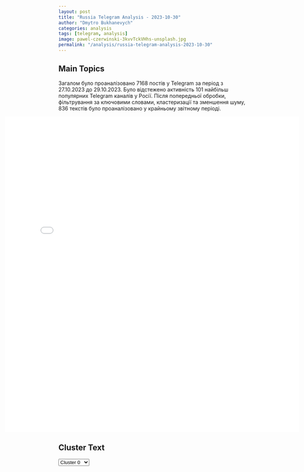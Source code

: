 ```yaml
---
layout: post
title: "Russia Telegram Analysis - 2023-10-30"
author: "Dmytro Bukhanevych"
categories: analysis
tags: [telegram, analysis]
image: pawel-czerwinski-3kvvTckVHhs-unsplash.jpg
permalink: "/analysis/russia-telegram-analysis-2023-10-30"
---
```


<style>
    /* Adjusting iframe-container styles */
    .wide-iframe-container {
        width: calc(100% + 30vw);  /* Extending the width */
        margin-left: -15vw;       /* Negative margin to push to the left */
        overflow: hidden;         /* In case the iframe content spills over */
    }

    .wide-iframe-container iframe {
        width: 100%;  /* Making the iframe take the full width of its container */
        border: none; /* Removing any borders from the iframe */
    }

    /* Toggle mechanism */
    .hidden {
        display: none;
    }
    
    .show-content-target:checked + .show-content {
        display: block;
    }
</style>

<h2>Main Topics</h2>
<p>Загалом було проаналізовано 7168 постів у Telegram за період з 27.10.2023 до 29.10.2023. Було відстежено активність 101 найбільш популярних Telegram каналів у Росії. Після попередньої обробки, фільтрування за ключовими словами, кластеризації та зменшення шуму, 836 текстів було проаналізовано у крайньому звітному періоді.</p>
<!-- Embedding Main Plotly Visualization -->
<div class="wide-iframe-container">
    <iframe src="{{site.baseurl}}/visualizations/2023-10-30/fig_topics_time.html" height="850"></iframe>
</div>


<h2>Cluster Text</h2>

<!-- Dropdown to select a cluster -->
<select id="clusterSelector" onchange="displayClusterText()">
<option value="0">Cluster 0</option><option value="1">Cluster 1</option><option value="2">Cluster 2</option><option value="3">Cluster 3</option><option value="4">Cluster 4</option><option value="5">Cluster 5</option><option value="6">Cluster 6</option><option value="7">Cluster 7</option><option value="8">Cluster 8</option><option value="9">Cluster 9</option><option value="10">Cluster 10</option><option value="11">Cluster 11</option><option value="12">Cluster 12</option><option value="13">Cluster 13</option><option value="14">Cluster 14</option><option value="15">Cluster 15</option><option value="16">Cluster 16</option><option value="17">Cluster 17</option><option value="18">Cluster 18</option><option value="19">Cluster 19</option>
</select>

<!-- Display area for the selected cluster's text -->
<div id="clusterTextDisplay" class="hidden"></div>

<script type="text/javascript">
    var clusterDetails = {"0": "<b>Total Posts:</b> 15<br><b>Date:</b> 2023-10-29 16:09:59+00:00<br><b>Author:</b> swodki<br><b>Link:</b> https://t.me/s/swodki/316613<br><b>Subscribers:</b> 261200<br><b>Text:</b> \u0422\u0435\u043a\u0441\u0442: \u2757\ufe0f\u0412 \u0412\u043e\u043b\u043d\u043e\u0432\u0430\u0445\u0435 \u043d\u0430\u0448\u043b\u0438 \u0442\u0435\u043b\u0430 \u0434\u0435\u0432\u044f\u0442\u0438 \u0447\u0435\u043b\u043e\u0432\u0435\u043a, \u0432 \u0442\u043e\u043c \u0447\u0438\u0441\u043b\u0435 \u0434\u0432\u043e\u0438\u0445 \u0434\u0435\u0442\u0435\u0439 \u2014 \u0432\u0441\u0435 \u043e\u043d\u0438 \u0431\u044b\u043b\u0438 \u0437\u0430\u0441\u0442\u0440\u0435\u043b\u0435\u043d\u044b\u0412 \u0433\u043e\u0440\u043e\u0434\u0435 \u0412\u043e\u043b\u043d\u043e\u0432\u0430\u0445\u0430 \u0414\u041d\u0420 \u0432 \u0447\u0430\u0441\u0442\u043e\u043c \u0436\u0438\u043b\u043e\u043c \u0434\u043e\u043c\u0435 \u0431\u044b\u043b\u0438 \u043e\u0431\u043d\u0430\u0440\u0443\u0436\u0435\u043d\u044b \u0442\u0435\u043b\u0430 \u0434\u0435\u0432\u044f\u0442\u0438 \u0447\u0435\u043b\u043e\u0432\u0435\u043a \u0441 \u043e\u0433\u043d\u0435\u0441\u0442\u0440\u0435\u043b\u044c\u043d\u044b\u043c\u0438 \u0440\u0430\u043d\u0435\u043d\u0438\u044f\u043c\u0438, \u0432 \u0442\u043e\u043c \u0447\u0438\u0441\u043b\u0435 \u0434\u0432\u043e\u0435 \u0434\u0435\u0442\u0435\u0439, \u0441\u043e\u043e\u0431\u0449\u0438\u043b\u0438 \u0432 \u0441\u043b\u0435\u0434\u0441\u0442\u0432\u0435\u043d\u043d\u043e\u043c \u0443\u043f\u0440\u0430\u0432\u043b\u0435\u043d\u0438\u0438 \u0421\u041a \u0420\u0424 \u043f\u043e \u0414\u041d\u0420. \u041f\u043e \u0444\u0430\u043a\u0442\u0443 \u0443\u0431\u0438\u0439\u0441\u0442\u0432\u0430 \u0441\u043b\u0435\u0434\u043e\u0432\u0430\u0442\u0435\u043b\u0438 \u0432\u043e\u0437\u0431\u0443\u0434\u0438\u043b\u0438 \u0443\u0433\u043e\u043b\u043e\u0432\u043d\u043e\u0435 \u0434\u0435\u043b\u043e \u043f\u043e \u0441\u0442\u0430\u0442\u044c\u0435 \u0441\u0442. 105 \u0423\u041a \u0420\u0424. \u0421\u0435\u0439\u0447\u0430\u0441 \u043d\u0430 \u043c\u0435\u0441\u0442\u0435 \u0440\u0430\u0431\u043e\u0442\u0430\u044e\u0442 \u043e\u043f\u0435\u0440\u0430\u0442\u0438\u0432\u043d\u044b\u0435 \u0441\u043b\u0443\u0436\u0431\u044b, \u043a\u043e\u0442\u043e\u0440\u044b\u0435 \u0443\u0441\u0442\u0430\u043d\u0430\u0432\u043b\u0438\u0432\u0430\u044e\u0442 \u0432\u0441\u0435 \u043e\u0431\u0441\u0442\u043e\u044f\u0442\u0435\u043b\u044c\u0441\u0442\u0432\u0430 \u043f\u0440\u043e\u0438\u0437\u043e\u0448\u0435\u0434\u0448\u0435\u0433\u043e, \u0430 \u0442\u0430\u043a\u0436\u0435 \u043b\u0438\u0447\u043d\u043e\u0441\u0442\u0438, \u043f\u0440\u0438\u0447\u0430\u0441\u0442\u043d\u044b\u0435 \u043a \u0441\u0430\u043c\u0438\u043c \u0443\u0431\u0438\u0439\u0441\u0442\u0432\u0430\u043c.\u26a1\ufe0f\u041a\u0430\u043a \u0441\u0442\u0430\u043b\u043e \u0438\u0437\u0432\u0435\u0441\u0442\u043d\u043e, \u0443\u0431\u0438\u0439\u0441\u0442\u0432\u043e \u043f\u0440\u043e\u0438\u0437\u043e\u0448\u043b\u043e \u0432 \u043d\u043e\u0447\u044c \u043d\u0430 28 \u043e\u043a\u0442\u044f\u0431\u0440\u044f \u0432 \u0447\u0430\u0441\u0442\u043d\u043e\u043c \u0434\u043e\u043c\u0435 \u0412\u043e\u043b\u043d\u043e\u0432\u0430\u0445\u0438 \u043d\u0430 \u0443\u043b. \u0414\u043e\u043d\u0435\u0446\u043a\u043e\u0439.\u0421\u0440\u0435\u0434\u0438 \u043f\u043e\u0433\u0438\u0431\u0448\u0438\u0445 \u2013 \u0445\u043e\u0437\u044f\u0435\u0432\u0430 \u0434\u043e\u043c\u0430 \u042d\u0434\u0443\u0430\u0440\u0434 \u0438 \u041d\u0430\u0442\u0430\u043b\u044c\u044f \u041a\u0430\u043f\u043a\u0430\u043d\u0435\u0446, \u0438\u0445 \u0440\u043e\u0434\u0441\u0442\u0432\u0435\u043d\u043d\u0438\u043a\u0438 \u0438 \u0434\u0432\u043e\u0435 \u0434\u0435\u0442\u0435\u0439 \u2013 \u043e\u0434\u043d\u0430 \u0438\u0437 \u043d\u0438\u0445 \u0443\u0447\u0438\u043b\u0430\u0441\u044c \u0432 \u0448\u043a\u043e\u043b\u0435, \u0434\u0440\u0443\u0433\u043e\u043c\u0443 \u0431\u044b\u043b\u043e 4 \u0433\u043e\u0434\u0430. \u0415\u0449\u0451 \u0434\u0432\u043e\u0435 \u0443\u0431\u0438\u0442\u044b\u0445 \u0431\u044b\u043b\u0438 \u0434\u0440\u0443\u0437\u044c\u044f\u043c\u0438 \u041a\u0430\u043f\u043a\u0430\u043d\u0435\u0446. \u041f\u0440\u0435\u0434\u0432\u0430\u0440\u0438\u0442\u0435\u043b\u044c\u043d\u043e, \u0441\u043e\u0431\u0440\u0430\u0432\u0448\u0438\u0435\u0441\u044f \u043e\u0442\u043c\u0435\u0447\u0430\u043b\u0438 \u0434\u0435\u043d\u044c \u0440\u043e\u0436\u0434\u0435\u043d\u0438\u044f.", "1": "<b>Total Posts:</b> 49<br><b>Date:</b> 2023-10-29 08:57:34+00:00<br><b>Author:</b> kompromat1<br><b>Link:</b> https://t.me/s/kompromat1/15653<br><b>Subscribers:</b> 202100<br><b>Text:</b> \u0422\u0435\u043a\u0441\u0442: \u26a1\ufe0f\u0421\u0438\u0441\u0442\u0435\u043c\u0430 \u041f\u0412\u041e \u043e\u0442\u0440\u0430\u0431\u043e\u0442\u0430\u043b\u0430 \u0432 \u0420\u043e\u0441\u0442\u043e\u0432\u0441\u043a\u043e\u0439 \u043e\u0431\u043b\u0430\u0441\u0442\u0438, \u0432\u043e\u0437\u0434\u0443\u0448\u043d\u0430\u044f \u0446\u0435\u043b\u044c \u043f\u043e\u0440\u0430\u0436\u0435\u043d\u0430, \u043f\u043e\u0441\u043b\u0435\u0434\u0441\u0442\u0432\u0438\u0439 \u043d\u0430 \u0437\u0435\u043c\u043b\u0435 \u043d\u0435\u0442 \u2014 \u0432\u043b\u0430\u0441\u0442\u0438\u2705\u041a1|\u041f\u043e\u0434\u043f\u0438\u0441\u0430\u0442\u044c\u0441\u044f | \u041f\u0440\u0438\u0441\u043b\u0430\u0442\u044c \u043d\u043e\u0432\u043e\u0441\u0442\u044c", "2": "<b>Total Posts:</b> 29<br><b>Date:</b> 2023-10-29 09:30:25+00:00<br><b>Author:</b> tass_agency<br><b>Link:</b> https://t.me/s/tass_agency/216460<br><b>Subscribers:</b> 365000<br><b>Text:</b> \u0422\u0435\u043a\u0441\u0442: \u0418\u0437\u0440\u0430\u0438\u043b\u044c \u043f\u0440\u0438\u043e\u0441\u0442\u0430\u043d\u043e\u0432\u0438\u043b \u043f\u043b\u0430\u043d\u044b \u043a\u0440\u0443\u043f\u043d\u043e\u043c\u0430\u0441\u0448\u0442\u0430\u0431\u043d\u043e\u0439 \u043d\u0430\u0437\u0435\u043c\u043d\u043e\u0439 \u043e\u043f\u0435\u0440\u0430\u0446\u0438\u0438 \u0432 \u0413\u0430\u0437\u0435 \u0438 \u0437\u0430\u043c\u0435\u043d\u0438\u043b \u0438\u0445 \u043d\u0435\u0441\u043a\u043e\u043b\u044c\u043a\u0438\u043c\u0438 \u043e\u0433\u0440\u0430\u043d\u0438\u0447\u0435\u043d\u043d\u044b\u043c\u0438 \u043f\u043e \u0441\u043e\u0433\u043b\u0430\u0441\u043e\u0432\u0430\u043d\u0438\u044e \u0441 \u0421\u0428\u0410, \u0441\u043e\u043e\u0431\u0449\u0430\u0435\u0442 \u0433\u0430\u0437\u0435\u0442\u0430 The New York Times.\u041f\u043e \u0434\u0430\u043d\u043d\u044b\u043c \u0438\u0437\u0434\u0430\u043d\u0438\u044f, \u0440\u0435\u0448\u0435\u043d\u0438\u0435 \"\u043f\u0440\u043e\u0432\u0435\u0441\u0442\u0438 \u0431\u043e\u043b\u0435\u0435 \u043e\u0433\u0440\u0430\u043d\u0438\u0447\u0435\u043d\u043d\u044b\u0435 \u043d\u0430\u0437\u0435\u043c\u043d\u044b\u0435 \u043e\u043f\u0435\u0440\u0430\u0446\u0438\u0438, \u043f\u043e \u043a\u0440\u0430\u0439\u043d\u0435\u0439 \u043c\u0435\u0440\u0435 \u043d\u0430 \u043d\u0430\u0447\u0430\u043b\u044c\u043d\u043e\u043c \u044d\u0442\u0430\u043f\u0435, \u0441\u043e\u0433\u043b\u0430\u0441\u0443\u0435\u0442\u0441\u044f \u0441 \u043f\u0440\u0435\u0434\u043b\u043e\u0436\u0435\u043d\u0438\u044f\u043c\u0438, \u0441\u0434\u0435\u043b\u0430\u043d\u043d\u044b\u043c\u0438 \u043d\u0435\u0434\u0430\u0432\u043d\u043e \u043c\u0438\u043d\u0438\u0441\u0442\u0440\u043e\u043c \u043e\u0431\u043e\u0440\u043e\u043d\u044b \u0421\u0428\u0410 \u041b\u043b\u043e\u0439\u0434\u043e\u043c \u041e\u0441\u0442\u0438\u043d\u043e\u043c \u0438\u0437\u0440\u0430\u0438\u043b\u044c\u0441\u043a\u0438\u043c \u043a\u043e\u043b\u043b\u0435\u0433\u0430\u043c\". \u041f\u0435\u0440\u0432\u043e\u043d\u0430\u0447\u0430\u043b\u044c\u043d\u044b\u0435 \u043f\u043b\u0430\u043d\u044b \u0438\u0437\u0440\u0430\u0438\u043b\u044c\u0441\u043a\u043e\u0439 \u043e\u043f\u0435\u0440\u0430\u0446\u0438\u0438 \u0432\u0441\u0442\u0440\u0435\u0432\u043e\u0436\u0438\u043b\u0438 \u043e\u0444\u0438\u0446\u0438\u0430\u043b\u044c\u043d\u044b\u0445 \u043b\u0438\u0446 \u0421\u0428\u0410, \u043a\u043e\u0442\u043e\u0440\u044b\u0435 \u0432\u044b\u0440\u0430\u0437\u0438\u043b\u0438 \u043e\u0431\u0435\u0441\u043f\u043e\u043a\u043e\u0435\u043d\u043d\u043e\u0441\u0442\u044c \u043e\u0442\u0441\u0443\u0442\u0441\u0442\u0432\u0438\u0435\u043c \u0434\u043e\u0441\u0442\u0438\u0436\u0438\u043c\u044b\u0445 \u0432\u043e\u0435\u043d\u043d\u044b\u0445 \u0446\u0435\u043b\u0435\u0439, \u0433\u043e\u0432\u043e\u0440\u0438\u0442\u0441\u044f \u0432 \u0441\u0442\u0430\u0442\u044c\u0435.\u041f\u043e \u043c\u043d\u0435\u043d\u0438\u044e \u043f\u0440\u0435\u0434\u0441\u0442\u0430\u0432\u0438\u0442\u0435\u043b\u0435\u0439 \u041f\u0435\u043d\u0442\u0430\u0433\u043e\u043d\u0430, \u0430\u043c\u0435\u0440\u0438\u043a\u0430\u043d\u0441\u043a\u0438\u0445 \u044d\u043a\u0441\u043f\u0435\u0440\u0442\u043e\u0432, \u0418\u0437\u0440\u0430\u0438\u043b\u044c, \u0441\u0443\u0434\u044f \u043f\u043e \u0432\u0441\u0435\u043c\u0443, \u043f\u0440\u043e\u0432\u043e\u0434\u0438\u0442 \u043f\u043e\u044d\u0442\u0430\u043f\u043d\u0443\u044e \u043e\u043f\u0435\u0440\u0430\u0446\u0438\u044e, \u0432\u043e \u0432\u0440\u0435\u043c\u044f \u043a\u043e\u0442\u043e\u0440\u043e\u0439 \u043f\u043e\u0441\u043b\u0435 \u043e\u0431\u043d\u0430\u0440\u0443\u0436\u0435\u043d\u0438\u044f \u0432 \u0413\u0430\u0437\u0435 \u0431\u043e\u0435\u0432\u0438\u043a\u043e\u0432 \u0425\u0410\u041c\u0410\u0421 \u0432 \u0434\u0435\u043b\u043e \u0432\u0441\u0442\u0443\u043f\u0430\u044e\u0442 \u0431\u043e\u043b\u0435\u0435 \u043a\u0440\u0443\u043f\u043d\u044b\u0435 \u0441\u0438\u043b\u044b.", "3": "<b>Total Posts:</b> 98<br><b>Date:</b> 2023-10-29 15:20:39+00:00<br><b>Author:</b> rvvoenkor<br><b>Link:</b> https://t.me/s/RVvoenkor/55754<br><b>Subscribers:</b> 1350000<br><b>Text:</b> \u0422\u0435\u043a\u0441\u0442: \ud83c\uddfa\ud83c\udde6\u2694\ufe0f\ud83c\uddf7\ud83c\uddfa \u0412\u0440\u0430\u0433 \u0441\u043d\u043e\u0432\u0430 \u0431\u0440\u043e\u0441\u0430\u0435\u0442 \u0432\u043e\u0439\u0441\u043a\u0430 \u0432 \u043d\u0430\u0441\u0442\u0443\u043f\u043b\u0435\u043d\u0438\u0435 \u0443 \u0420\u0430\u0431\u043e\u0442\u0438\u043d\u043e \u0438 \u0412\u0435\u0440\u0431\u043e\u0432\u043e\u0433\u043e\u041d\u0430\u043f\u0440\u0430\u0432\u043b\u0435\u043d\u0438\u0435 \u0433\u043b\u0430\u0432\u043d\u043e\u0433\u043e \u0443\u0434\u0430\u0440\u0430 \u0412\u0421\u0423: \u041e\u0440\u0435\u0445\u043e\u0432\u0441\u043a\u0438\u0439 \u0443\u0447\u0430\u0441\u0442\u043e\u043a \u0417\u0430\u043f\u043e\u0440\u043e\u0436\u0441\u043a\u043e\u0433\u043e \u0444\u0440\u043e\u043d\u0442\u0430 \u27a8 \u0421 \u043d\u043e\u0447\u0438 \u0432\u0440\u0430\u0433 \u043f\u0440\u043e\u0432\u0451\u043b \u0430\u0440\u0442\u043f\u043e\u0434\u0433\u043e\u0442\u043e\u0432\u043a\u0443 \u0438 \u043f\u0440\u0438 \u043f\u043e\u0434\u0434\u0435\u0440\u0436\u043a\u0435 \u0430\u0440\u0442\u0438\u043b\u043b\u0435\u0440\u0438\u0438 \u0438 \u0442\u0430\u043d\u043a\u043e\u0432 \u043f\u0440\u043e\u0434\u043e\u043b\u0436\u0438\u043b \u043d\u0430\u0441\u0442\u0443\u043f\u043b\u0435\u043d\u0438\u0435 \u043d\u0430 \u043d\u0430\u0448\u0438 \u043f\u043e\u0437\u0438\u0446\u0438\u0438 \u0432 \u043f\u043e\u043b\u044f\u0445 \u0432 \u043c\u0435\u0436\u0434\u0443 \u0420\u0430\u0431\u043e\u0442\u0438\u043d\u043e \u0438 \u041a\u043e\u043f\u0430\u043d\u0438. \u27a8 \u0421\u0435\u0433\u043e\u0434\u043d\u044f \u0412\u0421\u0423 \u0441\u043d\u043e\u0432\u0430 \u0433\u043b\u0430\u0432\u043d\u044b\u043c \u043e\u0431\u0440\u0430\u0437\u043e\u043c \u0434\u0435\u0439\u0441\u0442\u0432\u0443\u044e\u0442 \u043c\u0430\u043b\u044b\u043c\u0438 \u0448\u0442\u0443\u0440\u043c\u043e\u0432\u044b\u043c\u0438 \u0433\u0440\u0443\u043f\u043f\u0430\u043c\u0438 \u043f\u043e\u0434 \u043f\u0440\u0438\u043a\u0440\u044b\u0442\u0438\u0435\u043c \u043e\u0433\u043d\u044f \u0442\u0430\u043d\u043a\u043e\u0432 \u0438 \u043a\u0430\u0441\u0441\u0435\u0442\u043d\u044b\u0445 \u0431\u043e\u0435\u043f\u0440\u0438\u043f\u0430\u0441\u043e\u0432.\u27a8 \u041f\u043e \u0432\u0440\u0430\u0436\u0435\u0441\u043a\u043e\u0439 \u0442\u0435\u0445\u043d\u0438\u043a\u0435 \u0438 \u0448\u0442\u0443\u0440\u043c\u043e\u0432\u044b\u043c \u0433\u0440\u0443\u043f\u043f\u0430\u043c \u0430\u043a\u0442\u0438\u0432\u043d\u043e \u0440\u0430\u0431\u043e\u0442\u0430\u044e\u0442 \u043d\u0430\u0448\u0438 \u0442\u0430\u043d\u043a\u0438, \u0430\u0440\u0442\u0438\u043b\u043b\u0435\u0440\u0438\u044f, \u043c\u0438\u043d\u043e\u043c\u0451\u0442\u044b \u0438 \u0434\u0440\u043e\u043d\u044b.\u27a8 \u0427\u0430\u0441\u0442\u044c \u0442\u0435\u0445\u043d\u0438\u043a\u0438 \u0432\u0440\u0430\u0433\u0430 \u043f\u043e\u0434\u0431\u0438\u0442\u0430, \u0443\u043d\u0438\u0447\u0442\u043e\u0436\u0435\u043d \u043a\u0430\u043a \u043c\u0438\u043d\u0438\u043c\u0443\u043c 1 \u0442\u0430\u043d\u043a, \u043f\u0435\u0445\u043e\u0442\u0430 \u0412\u0421\u0423 \u0441\u043d\u043e\u0432\u0430 \u043d\u0435\u0441\u0451\u0442 \u043f\u043e\u0442\u0435\u0440\u0438, \u043d\u043e \u043f\u0440\u043e\u0434\u043e\u043b\u0436\u0430\u0435\u0442 \u043f\u0435\u0440\u0435\u0442\u044c.\u27a8\u0411\u043e\u0439\u0446\u044b \u042e\u0412\u041e \u043f\u0440\u043e\u0434\u043e\u043b\u0436\u0430\u044e\u0442 \u043e\u0431\u043e\u0440\u043e\u043d\u0438\u0442\u0435\u043b\u044c\u043d\u044b\u0435 \u0431\u043e\u0438, \u0432\u0441\u0442\u0440\u0435\u0447\u0430\u044f \u0432\u0440\u0430\u0433\u0430 \u043e\u0433\u043d\u0451\u043c.\u27a8 \u0412 \u0440\u0430\u0439\u043e\u043d\u0435 \u0412\u0435\u0440\u0431\u043e\u0432\u043e\u0433\u043e \u0442\u0430\u043a\u0436\u0435 \u043d\u0435 \u043f\u0440\u0435\u043a\u0440\u0430\u0449\u0430\u044e\u0442\u0441\u044f \u0431\u043e\u0438 \u0441 \u043c\u0430\u043b\u044b\u043c\u0438 \u0448\u0442\u0443\u0440\u043c\u043e\u0432\u044b\u043c\u0438 \u0433\u0440\u0443\u043f\u043f\u0430\u043c\u0438 \u0412\u0421\u0423, \u043d\u0430\u0448 \u0434\u0435\u0441\u0430\u043d\u0442 \u043e\u0442\u0440\u0430\u0436\u0430\u0435\u0442 \u0430\u0442\u0430\u043a\u0438, \u0443\u043d\u0438\u0447\u0442\u043e\u0436\u0430\u044f \u0432\u0440\u0430\u0433\u0430.t.me/RVvoenkor", "4": "<b>Total Posts:</b> 20<br><b>Date:</b> 2023-10-29 06:51:20+00:00<br><b>Author:</b> lentadnya<br><b>Link:</b> https://t.me/s/lentadnya/94982<br><b>Subscribers:</b> 229200<br><b>Text:</b> \u0422\u0435\u043a\u0441\u0442: \ud83d\udc94 \u0410\u043a\u0442\u0435\u0440 \u043a\u0443\u043b\u044c\u0442\u043e\u0432\u043e\u0433\u043e \u0430\u043c\u0435\u0440\u0438\u043a\u0430\u043d\u0441\u043a\u043e\u0433\u043e \u0441\u0435\u0440\u0438\u0430\u043b\u0430 \u00ab\u0414\u0440\u0443\u0437\u044c\u044f\u00bb \u041c\u044d\u0442\u0442\u044c\u044e \u041f\u0435\u0440\u0440\u0438 \u0443\u043c\u0435\u0440 \u0432 \u0432\u043e\u0437\u0440\u0430\u0441\u0442\u0435 54 \u043b\u0435\u0442.  \u0421\u041c\u0418 \u0441\u043e\u043e\u0431\u0449\u0430\u044e\u0442, \u0447\u0442\u043e \u0430\u0440\u0442\u0438\u0441\u0442 \u0443\u0442\u043e\u043d\u0443\u043b. \u0422\u0435\u043b\u043e \u041f\u0435\u0440\u0440\u0438 \u0431\u044b\u043b\u043e \u043d\u0430\u0439\u0434\u0435\u043d\u043e \u0432 \u0434\u0436\u0430\u043a\u0443\u0437\u0438 \u0432 \u043e\u0434\u043d\u043e\u043c \u0438\u0437 \u0434\u043e\u043c\u043e\u0432 \u0432 \u041b\u043e\u0441-\u0410\u043d\u0434\u0436\u0435\u043b\u0435\u0441\u0435.  \u0410\u043a\u0442\u0435\u0440 \u0438\u0437\u0432\u0435\u0441\u0442\u0435\u043d \u043f\u043e \u0440\u043e\u043b\u0438 \u0427\u0435\u043d\u0434\u043b\u0435\u0440\u0430 \u0411\u0438\u043d\u0433\u0430 \u0432 \u0441\u0435\u0440\u0438\u0430\u043b\u0435 \u00ab\u0414\u0440\u0443\u0437\u044c\u044f\u00bb, \u0442\u0430\u043a\u0436\u0435 \u0437\u0432\u0435\u0437\u0434\u0430\u2026", "5": "<b>Total Posts:</b> 15<br><b>Date:</b> 2023-10-29 12:07:19+00:00<br><b>Author:</b> readovkanews<br><b>Link:</b> https://t.me/s/readovkanews/68543<br><b>Subscribers:</b> 2370000<br><b>Text:</b> \u0422\u0435\u043a\u0441\u0442: \u0412 \u0421\u0428\u0410 \u043e\u043f\u044f\u0442\u044c \u0441\u0442\u0440\u0435\u043b\u044c\u0431\u0430 \u2014 \u0432\u043e \u0424\u043b\u043e\u0440\u0438\u0434\u0435 \u043d\u0430 \u0432\u0435\u0447\u0435\u0440\u0438\u043d\u043a\u0435 \u0432 \u0447\u0435\u0441\u0442\u044c \u0425\u044d\u043b\u043b\u043e\u0443\u0438\u043d\u0430 \u0437\u0430\u0441\u0442\u0440\u0435\u043b\u0438\u043b\u0438 \u0434\u0432\u0443\u0445 \u0447\u0435\u043b\u043e\u0432\u0435\u043a, \u0435\u0449\u0435 18 \u0440\u0430\u043d\u0435\u043d\u044b\u041d\u0430 \u0445\u044d\u043b\u043b\u043e\u0443\u0438\u043d\u0441\u043a\u043e\u0439 \u0442\u0443\u0441\u043e\u0432\u043a\u0435 \u0432 \u0418\u0431\u043e\u0440-\u0421\u0438\u0442\u0438 \u043f\u043e\u0441\u043b\u0435 \u0434\u0440\u0430\u043a\u0438 \u043c\u0435\u0436\u0434\u0443 \u0434\u0432\u0443\u043c\u044f \u043a\u043e\u043c\u043f\u0430\u043d\u0438\u044f\u043c\u0438 \u0440\u0430\u0437\u0434\u0430\u043b\u0430\u0441\u044c \u0441\u0442\u0440\u0435\u043b\u044c\u0431\u0430 \u2014 \u043f\u0443\u043b\u0438 \u0441\u043b\u043e\u0432\u0438\u043b\u0438 \u0434\u0432\u0430 \u0447\u0435\u043b\u043e\u0432\u0435\u043a\u0430, \u0441\u043e\u043e\u0431\u0449\u0430\u0435\u0442\u0441\u044f, \u0447\u0442\u043e \u043e\u0434\u043d\u0430 \u0438\u0437 \u043d\u0438\u0445 \u0436\u0435\u043d\u0449\u0438\u043d\u0430. \u041a\u043e\u0433\u0434\u0430 \u043d\u0430\u0447\u0430\u043b\u0430\u0441\u044c \u0441\u0442\u0440\u0435\u043b\u044c\u0431\u0430, \u0440\u044f\u0434\u043e\u043c \u0441 \u043c\u0435\u0441\u0442\u043e\u043c \u043f\u0440\u043e\u0438\u0441\u0448\u0435\u0441\u0442\u0432\u0438\u044f \u043d\u0430\u0445\u043e\u0434\u0438\u043b\u0438\u0441\u044c \u0441\u043e\u0442\u043d\u0438 \u043b\u044e\u0434\u0435\u0439, \u043a\u043e\u0442\u043e\u0440\u044b\u0435 \u043e\u0442\u0434\u044b\u0445\u0430\u043b\u0438 \u0432 \u0431\u0430\u0440\u0430\u0445 \u2014 \u043e \u0441\u043e\u0441\u0442\u043e\u044f\u043d\u0438\u0438 \u0440\u0430\u043d\u0435\u043d\u044b\u0445 \u0441\u0442\u0430\u043b\u043e \u0438\u0437\u0432\u0435\u0441\u0442\u043d\u043e \u043d\u0435 \u0441\u0440\u0430\u0437\u0443 \u0438\u0437-\u0437\u0430 \u0442\u043e\u043b\u043a\u0443\u0447\u043a\u0438.\u0412\u043b\u0430\u0441\u0442\u0438 \u043f\u043e\u043b\u0430\u0433\u0430\u044e\u0442, \u0447\u0442\u043e \u0432 \u0438\u043d\u0446\u0438\u0434\u0435\u043d\u0442\u0435 \u0443\u0447\u0430\u0441\u0442\u0432\u043e\u0432\u0430\u043b\u0438 \u043a\u0430\u043a \u043c\u0438\u043d\u0438\u043c\u0443\u043c \u0434\u0432\u043e\u0435 \u0441\u0442\u0440\u0435\u043b\u043a\u043e\u0432. \u041d\u0430 \u0434\u0430\u043d\u043d\u044b\u0439 \u043c\u043e\u043c\u0435\u043d\u0442 \u043f\u043e\u0434 \u0441\u0442\u0440\u0430\u0436\u0435\u0439 \u043d\u0430\u0445\u043e\u0434\u0438\u0442\u0441\u044f \u0442\u043e\u043b\u044c\u043a\u043e \u043e\u0434\u0438\u043d \u0447\u0435\u043b\u043e\u0432\u0435\u043a \u2014 \u043e\u043d \u0441\u0440\u0430\u0437\u0443 \u0441\u0434\u0430\u043b\u0441\u044f \u043f\u043e\u043b\u0438\u0446\u0438\u0438. \u0412 \u043d\u0430\u0441\u0442\u043e\u044f\u0449\u0438\u0439 \u043c\u043e\u043c\u0435\u043d\u0442 \u0432\u044b\u044f\u0441\u043d\u044f\u044e\u0442\u0441\u044f \u043f\u0440\u0438\u0447\u0438\u043d\u044b \u0438\u043d\u0446\u0438\u0434\u0435\u043d\u0442\u0430, \u0443\u043d\u0435\u0441\u0448\u0435\u0433\u043e \u0436\u0438\u0437\u043d\u0438 \u043b\u044e\u0434\u0435\u0439.", "6": "<b>Total Posts:</b> 58<br><b>Date:</b> 2023-10-29 16:00:00+00:00<br><b>Author:</b> swodki<br><b>Link:</b> https://t.me/s/swodki/316611<br><b>Subscribers:</b> 261200<br><b>Text:</b> \u0422\u0435\u043a\u0441\u0442: \u041e \u0440\u043e\u0441\u0441\u0438\u0439\u0441\u043a\u0443\u044e \u043e\u0431\u043e\u0440\u043e\u043d\u0443 \u0440\u0430\u0441\u043a\u043e\u043b\u043e\u043b\u0438\u0441\u044c \u043d\u0435 \u0442\u043e\u043b\u044c\u043a\u043e \u0412\u0421\u0423, \u043d\u043e \u0438 \u0443\u043a\u0440\u0430\u0438\u043d\u0441\u043a\u0438\u0435 \u044d\u043b\u0438\u0442\u044b\u041a\u0430\u043a \u0441\u043e\u043e\u0431\u0449\u0430\u0435\u0442 The Times \u0441\u043e \u0441\u0441\u044b\u043b\u043a\u043e\u0439 \u043d\u0430 \u0441\u0432\u043e\u0438 \u0438\u0441\u0442\u043e\u0447\u043d\u0438\u043a\u0438, \u043c\u0435\u0436\u0434\u0443 \u0417\u0430\u043b\u0443\u0436\u043d\u044b\u043c \u0438 \u0417\u0435\u043b\u0435\u043d\u0441\u043a\u0438\u043c \u0437\u0440\u0435\u0435\u0442 \u0441\u0435\u0440\u044c\u0451\u0437\u043d\u044b\u0439 \u043a\u043e\u043d\u0444\u043b\u0438\u043a\u0442. \u041f\u0440\u0435\u0437\u0438\u0434\u0435\u043d\u0442 \u0423\u043a\u0440\u0430\u0438\u043d\u044b, \u0432\u0438\u0434\u044f \u043f\u043e\u043b\u0438\u0442\u0438\u0447\u0435\u0441\u043a\u0438\u0435 \u043f\u043e\u0441\u043b\u0435\u0434\u0441\u0442\u0432\u0438\u044f \u043f\u0440\u0438\u0437\u043d\u0430\u043d\u0438\u044f \u043f\u0440\u043e\u0432\u0430\u043b\u0430 \u00ab\u043a\u043e\u043d\u0442\u0440\u043d\u0430\u0441\u0442\u0443\u043f\u0430\u00bb, \u0432\u044b\u0441\u0442\u0443\u043f\u0430\u0435\u0442 \u0437\u0430 \u043f\u0440\u043e\u0434\u043e\u043b\u0436\u0435\u043d\u0438\u0435 \u00ab\u043c\u044f\u0441\u043d\u044b\u0445 \u0448\u0442\u0443\u0440\u043c\u043e\u0432\u00bb. \u0412 \u0442\u043e \u0436\u0435 \u0432\u0440\u0435\u043c\u044f \u0433\u043b\u0430\u0432\u0430 \u0412\u0421\u0423 \u0445\u043e\u0447\u0435\u0442 \u043e\u0442\u043e\u0439\u0442\u0438 \u0432 \u0433\u043b\u0443\u0445\u0443\u044e \u043e\u0431\u043e\u0440\u043e\u043d\u0443, \u043f\u043e\u043d\u0438\u043c\u0430\u044f \u0440\u0435\u0430\u043b\u044c\u043d\u044b\u0439 \u043f\u043e\u0442\u0435\u043d\u0446\u0438\u0430\u043b \u043f\u043e\u0442\u0440\u0451\u043f\u0430\u043d\u043d\u044b\u0445 \u0441\u0438\u043b \u043d\u0435\u0437\u0430\u043b\u0435\u0436\u043d\u043e\u0439.\u0421 \u043e\u0434\u043d\u043e\u0439 \u0441\u0442\u043e\u0440\u043e\u043d\u044b, \u041a\u0438\u0435\u0432 \u043d\u0430\u0445\u043e\u0434\u0438\u0442\u0441\u044f \u0432 \u043f\u0430\u0442\u043e\u0432\u043e\u0439 \u0441\u0438\u0442\u0443\u0430\u0446\u0438\u0438 \u2014 \u043b\u0438\u0431\u043e \u0435\u043c\u0443 \u043f\u0440\u0438\u0434\u0451\u0442\u0441\u044f \u0442\u0440\u0430\u0442\u0438\u0442\u044c \u043f\u043e\u0441\u043b\u0435\u0434\u043d\u0438\u0435 \u0441\u0438\u043b\u044b \u0432 \u043f\u043e\u043f\u044b\u0442\u043a\u0430\u0445 \u0445\u043e\u0442\u044c \u043a\u0430\u043a-\u0442\u043e \u043e\u0431\u043e\u0441\u043d\u043e\u0432\u0430\u0442\u044c \u043d\u0435\u043e\u0431\u0445\u043e\u0434\u0438\u043c\u043e\u0441\u0442\u044c \u043d\u043e\u0432\u044b\u0445 \u043f\u043e\u0441\u0442\u0430\u0432\u043e\u043a \u0432\u043e\u043e\u0440\u0443\u0436\u0435\u043d\u0438\u044f, \u043b\u0438\u0431\u043e \u043f\u0440\u0438\u0437\u043d\u0430\u0432\u0430\u0442\u044c \u043f\u043e\u0440\u0430\u0436\u0435\u043d\u0438\u0435 \u0438 \u0433\u043e\u0442\u043e\u0432\u0438\u0442\u044c\u0441\u044f \u0432\u043e\u0435\u0432\u0430\u0442\u044c \u043f\u0440\u0438 \u0432\u0441\u0451 \u0431\u043e\u043b\u044c\u0448\u0435\u043c \u0434\u0435\u0444\u0438\u0446\u0438\u0442\u0435 \u0442\u0435\u0445\u043d\u0438\u043a\u0438 \u0438 \u0441\u043d\u0430\u0440\u044f\u0434\u043e\u0432. \u0421 \u0434\u0440\u0443\u0433\u043e\u0439 \u2014 \u0445\u043e\u0437\u044f\u0435\u0432\u0430\u043c \u0423\u043a\u0440\u0430\u0438\u043d\u044b \u0441\u0435\u0440\u044c\u0451\u0437\u043d\u044b\u0435 \u0440\u0435\u0437\u0443\u043b\u044c\u0442\u0430\u0442\u044b \u0438 \u043d\u0435 \u043d\u0443\u0436\u043d\u044b. \u0414\u043e\u0441\u0442\u0430\u0442\u043e\u0447\u043d\u043e \u043f\u043e\u0434\u0436\u0435\u0447\u044c \u043d\u0435\u0437\u0430\u043b\u0435\u0436\u043d\u0443\u044e, \u0447\u0442\u043e \u0443\u0436\u0435 \u0431\u044b\u043b\u043e \u0441\u0434\u0435\u043b\u0430\u043d\u043e, \u0438 \u0432\u0440\u0435\u043c\u044f \u043e\u0442 \u0432\u0440\u0435\u043c\u0435\u043d\u0438 \u043f\u043e\u0434\u043a\u0438\u0434\u044b\u0432\u0430\u0442\u044c \u0434\u0440\u043e\u0432, \u0447\u0442\u043e\u0431\u044b \u043e\u043d\u0430 \u043d\u0435 \u0433\u0430\u0441\u043b\u0430. \u041d\u0430 \u044d\u0442\u043e \u0434\u0435\u043b\u043e \u0443\u0436\u0435 \u0440\u0435\u0448\u0435\u043d\u043e \u043f\u043e\u0434\u0440\u044f\u0434\u0438\u0442\u044c \u0415\u0432\u0440\u043e\u043f\u0443.\u0410 \u043f\u043e\u0442\u043e\u043c\u0443 \u0434\u043b\u044f \u0420\u043e\u0441\u0441\u0438\u0438 \u043e\u0441\u043e\u0431\u0435\u043d\u043d\u043e \u0432\u0430\u0436\u043d\u043e \u0438\u0441\u043f\u043e\u043b\u044c\u0437\u043e\u0432\u0430\u0442\u044c \u0432\u0440\u0435\u043c\u044f \u0443\u043a\u0440\u0430\u0438\u043d\u0441\u043a\u043e\u0433\u043e \u0437\u0430\u043c\u0435\u0448\u0430\u0442\u0435\u043b\u044c\u0441\u0442\u0432\u0430 \u0438 \u0434\u0435\u0444\u0438\u0446\u0438\u0442\u0430 \u0434\u043b\u044f \u0432\u044b\u043f\u043e\u043b\u043d\u0435\u043d\u0438\u044f \u0441\u0432\u043e\u0438\u0445 \u0437\u0430\u0434\u0430\u0447. \u0417\u0430\u043c\u043e\u0440\u043e\u0437\u043a\u0438 \u0438 \u043c\u0438\u0440\u043d\u044b\u0445 \u0441\u043e\u0433\u043b\u0430\u0448\u0435\u043d\u0438\u0439 \u043d\u0435 \u043f\u0440\u0435\u0434\u0443\u0441\u043c\u043e\u0442\u0440\u0435\u043d\u043e \u2014 \u0430 \u043f\u043e\u0442\u043e\u043c\u0443 \u043b\u044e\u0431\u043e\u0435 \u043d\u0430\u0448\u0435 \u043f\u0440\u043e\u043c\u0435\u0434\u043b\u0435\u043d\u0438\u0435 \u043c\u043e\u0436\u0435\u0442 \u0431\u044b\u0442\u044c \u0438 \u0431\u0443\u0434\u0435\u0442 \u0438\u0441\u043f\u043e\u043b\u044c\u0437\u043e\u0432\u0430\u043d\u043e \u0432\u0440\u0430\u0433\u043e\u043c.\u0417\u0430\u043f\u0430\u0441\u044b \u0434\u043b\u044f \u00ab\u043c\u044f\u0441\u043d\u044b\u0445 \u0448\u0442\u0443\u0440\u043c\u043e\u0432\u00bb \u043f\u043e\u0441\u043b\u0435 \u043f\u0440\u0438\u0437\u043d\u0430\u043d\u0438\u044f \u0433\u043e\u0434\u043d\u044b\u043c\u0438 \u0434\u0430\u0436\u0435 \u0430\u043c\u043f\u0443\u0442\u0430\u043d\u0442\u043e\u0432 \u0438 \u043f\u0441\u0438\u0445\u0438\u0447\u0435\u0441\u043a\u0438 \u0431\u043e\u043b\u044c\u043d\u044b\u0445 \u043b\u044e\u0434\u0435\u0439 \u0443 \u041a\u0438\u0435\u0432\u0430 \u2014 \u043f\u0440\u0430\u043a\u0442\u0438\u0447\u0435\u0441\u043a\u0438 \u0431\u0435\u0441\u043a\u0440\u0430\u0439\u043d\u0438\u0435. \u0418 \u0432\u043e\u0441\u043f\u043e\u043b\u044c\u0437\u043e\u0432\u0430\u0442\u044c\u0441\u044f \u0438\u043c\u0438 \u043e\u043d \u043d\u0435 \u043f\u043e\u0441\u0442\u0435\u0441\u043d\u044f\u0435\u0442\u0441\u044f.", "7": "<b>Total Posts:</b> 17<br><b>Date:</b> 2023-10-29 06:55:31+00:00<br><b>Author:</b> readovkanews<br><b>Link:</b> https://t.me/s/readovkanews/68530<br><b>Subscribers:</b> 2370000<br><b>Text:</b> \u0422\u0435\u043a\u0441\u0442: \u2757\ufe0f\u0423\u043a\u0440\u0430\u0438\u043d\u0430 \u043d\u0435 \u0431\u0443\u0434\u0435\u0442 \u043f\u0440\u043e\u0434\u043b\u0435\u0432\u0430\u0442\u044c \u0434\u043e\u0433\u043e\u0432\u043e\u0440 \u043e \u0442\u0440\u0430\u043d\u0437\u0438\u0442\u0435 \u0440\u043e\u0441\u0441\u0438\u0439\u0441\u043a\u043e\u0433\u043e \u0433\u0430\u0437\u0430 \u0432 \u0415\u0432\u0440\u043e\u043f\u0443 \u2014 \u0433\u043b\u0430\u0432\u0430 \u00ab\u041d\u0430\u0444\u0442\u043e\u0433\u0430\u0437\u0430\u00bb \u0410\u043b\u0435\u043a\u0441\u0435\u0439 \u0427\u0435\u0440\u043d\u044b\u0448\u043e\u0432\u041f\u043e \u0435\u0433\u043e \u0441\u043b\u043e\u0432\u0430\u043c, \u0441\u043e\u0433\u043b\u0430\u0448\u0435\u043d\u0438\u0435 \u0437\u0430\u043a\u043e\u043d\u0447\u0438\u0442\u0441\u044f \u0434\u043e \u043a\u043e\u043d\u0446\u0430 \u044d\u0442\u043e\u0433\u043e \u0433\u043e\u0434\u0430, \u0438 \u041a\u0438\u0435\u0432 \u043d\u0435 \u0431\u0443\u0434\u0435\u0442 \u0435\u0433\u043e \u043f\u0440\u043e\u0434\u043b\u0435\u0432\u0430\u0442\u044c. \u0422\u0440\u0430\u043d\u0437\u0438\u0442 \u0447\u0435\u0440\u0435\u0437 \u0423\u043a\u0440\u0430\u0438\u043d\u0443, \u0442\u0430\u043a\u0438\u043c \u043e\u0431\u0440\u0430\u0437\u043e\u043c, \u043e\u0441\u0442\u0430\u043d\u043e\u0432\u0438\u0442\u0441\u044f (\u043e\u043d \u0440\u0430\u0431\u043e\u0442\u0430\u043b \u0432\u0441\u0435 \u044d\u0442\u043e \u0432\u0440\u0435\u043c\u044f \u0434\u0430\u0436\u0435 \u0432 \u0443\u0441\u043b\u043e\u0432\u0438\u044f\u0445 \u043f\u0440\u043e\u0432\u0435\u0434\u0435\u043d\u0438\u044f \u0421\u0412\u041e).", "8": "<b>Total Posts:</b> 40<br><b>Date:</b> 2023-10-29 18:39:29+00:00<br><b>Author:</b> oldlentach<br><b>Link:</b> https://t.me/s/oldlentach/75989<br><b>Subscribers:</b> 314800<br><b>Text:</b> \u0422\u0435\u043a\u0441\u0442: \u0420\u043e\u0441\u0430\u0432\u0438\u0430\u0446\u0438\u044f: \u0432 \u0441\u0432\u044f\u0437\u0438 \u0441 \u043f\u0440\u043e\u043d\u0438\u043a\u043d\u043e\u0432\u0435\u043d\u0438\u0435\u043c \u043d\u0435\u0438\u0437\u0432\u0435\u0441\u0442\u043d\u044b\u0445 \u043b\u0438\u0446 \u043d\u0430 \u043f\u0435\u0440\u0440\u043e\u043d \u0430\u044d\u0440\u043e\u043f\u043e\u0440\u0442\u0430 \u041c\u0430\u0445\u0430\u0447\u043a\u0430\u043b\u044b \u043f\u0440\u0438\u043d\u044f\u0442\u043e \u0440\u0435\u0448\u0435\u043d\u0438\u0435 \u043e \u0432\u0440\u0435\u043c\u0435\u043d\u043d\u043e\u043c \u0437\u0430\u043a\u0440\u044b\u0442\u0438\u0438 \u0430\u044d\u0440\u043e\u043f\u043e\u0440\u0442\u0430.\u0421\u0430\u043c\u043e\u043b\u0435\u0442\u044b, \u043a\u043e\u0442\u043e\u0440\u044b\u0435 \u0434\u043e\u043b\u0436\u043d\u044b \u0431\u044b\u043b\u0438 \u0441\u043e\u0432\u0435\u0440\u0448\u0438\u0442\u044c \u043f\u043e\u0441\u0430\u0434\u043a\u0443 \u0432 \u041c\u0430\u0445\u0430\u0447\u043a\u0430\u043b\u0435, \u043f\u0435\u0440\u0435\u043d\u0430\u043f\u0440\u0430\u0432\u043b\u0435\u043d\u044b \u043d\u0430 \u0437\u0430\u043f\u0430\u0441\u043d\u044b\u0435 \u0430\u044d\u0440\u043e\u0434\u0440\u043e\u043c\u044b", "9": "<b>Total Posts:</b> 44<br><b>Date:</b> 2023-10-29 13:27:04+00:00<br><b>Author:</b> rt_russian<br><b>Link:</b> https://t.me/s/rt_russian/177875<br><b>Subscribers:</b> 798900<br><b>Text:</b> \u0422\u0435\u043a\u0441\u0442: \u0426\u0410\u0425\u0410\u041b \u043e\u043f\u0443\u0431\u043b\u0438\u043a\u043e\u0432\u0430\u043b \u043d\u043e\u0432\u044b\u0435 \u043a\u0430\u0434\u0440\u044b \u043d\u0430\u0437\u0435\u043c\u043d\u043e\u0439 \u043e\u043f\u0435\u0440\u0430\u0446\u0438\u0438 \u0432 \u0441\u0435\u043a\u0442\u043e\u0440\u0435 \u0413\u0430\u0437\u0430. \u041d\u0430 \u043d\u0438\u0445 \u0431\u0440\u043e\u043d\u0435\u0442\u0435\u0445\u043d\u0438\u043a\u0430 \u0438 \u0441\u043e\u043b\u0434\u0430\u0442\u044b \u043f\u0440\u043e\u0434\u043e\u043b\u0436\u0430\u044e\u0442 \u043f\u0435\u0440\u0435\u0434\u0432\u0438\u0433\u0430\u0442\u044c\u0441\u044f \u043f\u043e \u0442\u0435\u0440\u0440\u0438\u0442\u043e\u0440\u0438\u0438 \u0430\u043d\u043a\u043b\u0430\u0432\u0430. \u0422\u0430\u043a\u0436\u0435 \u0441\u043e\u043e\u0431\u0449\u0430\u0435\u0442\u0441\u044f, \u0447\u0442\u043e \u0441\u0430\u043c\u043e\u043b\u0451\u0442\u044b \u0412\u0412\u0421 \u0418\u0437\u0440\u0430\u0438\u043b\u044f \u043f\u043e\u0434 \u0440\u0443\u043a\u043e\u0432\u043e\u0434\u0441\u0442\u0432\u043e\u043c \u0432\u043e\u0439\u0441\u043a \u043d\u0430\u043d\u0435\u0441\u043b\u0438 \u0443\u0434\u0430\u0440\u044b \u043f\u043e \u043e\u0431\u044a\u0435\u043a\u0442\u0430\u043c \u0425\u0410\u041c\u0410\u0421: \u043f\u0443\u0441\u043a\u043e\u0432\u044b\u043c \u043f\u0443\u043d\u043a\u0442\u0430\u043c \u043f\u0440\u043e\u0442\u0438\u0432\u043e\u0442\u0430\u043d\u043a\u043e\u0432\u044b\u0445 \u0440\u0430\u043a\u0435\u0442, \u043d\u0430\u0431\u043b\u044e\u0434\u0430\u0442\u0435\u043b\u044c\u043d\u044b\u043c \u043f\u0443\u043d\u043a\u0442\u0430\u043c \u0438 \u0432\u043e\u0435\u043d\u043d\u043e\u0439 \u0438\u043d\u0444\u0440\u0430\u0441\u0442\u0440\u0443\u043a\u0442\u0443\u0440\u0435.\u0411\u043e\u0439\u0446\u044b, \u0441\u0442\u0440\u0435\u043b\u044f\u0432\u0448\u0438\u0435 \u0432 \u0441\u043e\u043b\u0434\u0430\u0442 \u0426\u0410\u0425\u0410\u041b, \u0431\u044b\u043b\u0438 \u0443\u0431\u0438\u0442\u044b \u043d\u0430 \u0431\u0435\u0440\u0435\u0433\u043e\u0432\u043e\u0439 \u043b\u0438\u043d\u0438\u0438 \u0432 \u0441\u0435\u043a\u0442\u043e\u0440\u0435 \u0413\u0430\u0437\u0430, \u043e\u0442\u043c\u0435\u0447\u0430\u0435\u0442 \u0438\u0437\u0440\u0430\u0438\u043b\u044c\u0441\u043a\u0430\u044f \u0430\u0440\u043c\u0438\u044f.\ud83d\udfe9 RT \u043d\u0430 \u0440\u0443\u0441\u0441\u043a\u043e\u043c", "10": "<b>Total Posts:</b> 27<br><b>Date:</b> 2023-10-29 03:05:36+00:00<br><b>Author:</b> eshkinkrot<br><b>Link:</b> https://t.me/s/eshkinkrot/48335<br><b>Subscribers:</b> 262700<br><b>Text:</b> \u0422\u0435\u043a\u0441\u0442: \ud83d\udca5\u0412 \u041a\u0440\u0430\u0441\u043d\u043e\u0434\u0430\u0440\u0441\u043a\u043e\u043c \u043a\u0440\u0430\u0435 \u0431\u0435\u0441\u043f\u0438\u043b\u043e\u0442\u043d\u0438\u043a \u0430\u0442\u0430\u043a\u043e\u0432\u0430\u043b \u0410\u0444\u0438\u043f\u0441\u043a\u0438\u0439 \u041d\u041f\u0417, \u0441\u043e\u043e\u0431\u0449\u0430\u044e\u0442 Baza \u0438 Shot \u041f\u043e\u0441\u043b\u0435 \u0432\u0437\u0440\u044b\u0432\u0430 \u043d\u0430 \u0442\u0435\u0440\u0440\u0438\u0442\u043e\u0440\u0438\u0438 \u0437\u0430\u0432\u043e\u0434\u0430 \u0431\u044b\u043b\u043e \u0432\u0438\u0434\u043d\u043e \u0437\u0430\u0440\u0435\u0432\u043e. \u041a\u0430\u043a \u0443\u0442\u0432\u0435\u0440\u0436\u0434\u0430\u0435\u0442\u0441\u044f, \u043f\u0440\u0438\u043c\u0435\u0440\u043d\u043e \u0432 3.24 \u043d\u0430 \u0442\u0435\u0440\u0440\u0438\u0442\u043e\u0440\u0438\u0438 \u043d\u0435\u0444\u0442\u0435\u043f\u0435\u0440\u0435\u0440\u0430\u0431\u0430\u0442\u044b\u0432\u0430\u044e\u0449\u0435\u0433\u043e \u0437\u0430\u0432\u043e\u0434\u0430 \u0432 \u0421\u0435\u0432\u0435\u0440\u0441\u043a\u043e\u043c \u0440\u0430\u0439\u043e\u043d\u0435 \u0443\u043f\u0430\u043b \u0411\u041f\u041b\u0410. \u041f\u043e \u043e\u0444\u0438\u0446\u0438\u0430\u043b\u044c\u043d\u044b\u043c \u0434\u0430\u043d\u043d\u044b\u043c \u043e\u043f\u0435\u0440\u0430\u0442\u0438\u0432\u043d\u043e\u0433\u043e \u0448\u0442\u0430\u0431\u0430, \u043d\u0430 \u0442\u0435\u0440\u0440\u0438\u0442\u043e\u0440\u0438\u0438 \u041d\u041f\u0417 \u043f\u0440\u043e\u0438\u0437\u043e\u0448\u043b\u043e \u043b\u043e\u043a\u0430\u043b\u044c\u043d\u043e\u0435 \u0432\u043e\u0437\u0433\u043e\u0440\u0430\u043d\u0438\u0435, \u043a\u043e\u0442\u043e\u0440\u043e\u0435 \u0431\u044b\u043b\u043e \u043e\u043f\u0435\u0440\u0430\u0442\u0438\u0432\u043d\u043e \u043b\u0438\u043a\u0432\u0438\u0434\u0438\u0440\u043e\u0432\u0430\u043d\u043e \u0441\u043b\u0443\u0436\u0431\u0430\u043c\u0438 \u0437\u0430\u0432\u043e\u0434\u0430 \u0432 \u0442\u0435\u0447\u0435\u043d\u0438\u0435 \u043f\u043e\u043b\u0443\u0447\u0430\u0441\u0430. \u041f\u043e \u043f\u0440\u0435\u0434\u0432\u0430\u0440\u0438\u0442\u0435\u043b\u044c\u043d\u044b\u043c \u0434\u0430\u043d\u043d\u044b\u043c, \u043f\u043e\u0441\u0442\u0440\u0430\u0434\u0430\u0432\u0448\u0438\u0445 \u043d\u0435\u0442. \u0420\u0430\u043d\u0435\u0435 \u041c\u0438\u043d\u043e\u0431\u043e\u0440\u043e\u043d\u044b \u0420\u0424 \u0441\u043e\u043e\u0431\u0449\u0438\u043b\u043e \u043e\u0431 \u0443\u043d\u0438\u0447\u0442\u043e\u0436\u0435\u043d\u0438\u0438 \u0441\u0438\u0441\u0442\u0435\u043c\u043e\u0439 \u041f\u0412\u041e 36 \u0431\u0435\u0441\u043f\u0438\u043b\u043e\u0442\u043d\u0438\u043a\u043e\u0432 \u0441\u0430\u043c\u043e\u043b\u0451\u0442\u043d\u043e\u0433\u043e \u0442\u0438\u043f\u0430 \u043d\u0430\u0434 \u0430\u043a\u0432\u0430\u0442\u043e\u0440\u0438\u0435\u0439 \u0427\u0451\u0440\u043d\u043e\u0433\u043e \u043c\u043e\u0440\u044f \u0438 \u0441\u0435\u0432\u0435\u0440\u043e-\u0437\u0430\u043f\u0430\u0434\u043d\u043e\u0439 \u0447\u0430\u0441\u0442\u044c\u044e \u0430\u043d\u043d\u0435\u043a\u0441\u0438\u0440\u043e\u0432\u0430\u043d\u043d\u043e\u0433\u043e \u041a\u0440\u044b\u043c\u0430", "11": "<b>Total Posts:</b> 39<br><b>Date:</b> 2023-10-29 10:44:05+00:00<br><b>Author:</b> tass_agency<br><b>Link:</b> https://t.me/s/tass_agency/216469<br><b>Subscribers:</b> 365000<br><b>Text:</b> \u0422\u0435\u043a\u0441\u0442: \u0413\u043b\u0430\u0432\u043d\u043e\u0435 \u0438\u0437 \u043d\u043e\u0432\u043e\u0433\u043e \u0431\u0440\u0438\u0444\u0438\u043d\u0433\u0430 \u041c\u0438\u043d\u043e\u0431\u043e\u0440\u043e\u043d\u044b \u0420\u043e\u0441\u0441\u0438\u0438:\u25fe\ufe0f\u0412\u0421 \u0420\u0424 \u043e\u0442\u0440\u0430\u0437\u0438\u043b\u0438 \u0434\u0432\u0435 \u0430\u0442\u0430\u043a\u0438 \u0412\u0421\u0423 \u0437\u0430 \u0441\u0443\u0442\u043a\u0438 \u043d\u0430 \u043a\u0443\u043f\u044f\u043d\u0441\u043a\u043e\u043c \u043d\u0430\u043f\u0440\u0430\u0432\u043b\u0435\u043d\u0438\u0438, \u043f\u043e\u0442\u0435\u0440\u0438 \u043f\u0440\u043e\u0442\u0438\u0432\u043d\u0438\u043a\u0430 \u0441\u043e\u0441\u0442\u0430\u0432\u0438\u043b\u0438 \u0434\u043e 165 \u0432\u043e\u0435\u043d\u043d\u044b\u0445;\u25fe\ufe0f\u0412\u0421 \u0420\u0424 \u043e\u0442\u0440\u0430\u0437\u0438\u043b\u0438 \u0434\u0432\u0435 \u0430\u0442\u0430\u043a\u0438 \u0448\u0442\u0443\u0440\u043c\u043e\u0432\u044b\u0445 \u0433\u0440\u0443\u043f\u043f \u0412\u0421\u0423 \u043d\u0430 \u043a\u0440\u0430\u0441\u043d\u043e\u043b\u0438\u043c\u0430\u043d\u0441\u043a\u043e\u043c \u043d\u0430\u043f\u0440\u0430\u0432\u043b\u0435\u043d\u0438\u0438;\u25fe\ufe0f\u041f\u043e\u0442\u0435\u0440\u0438 \u0412\u0421\u0423 \u043d\u0430 \u0434\u043e\u043d\u0435\u0446\u043a\u043e\u043c \u043d\u0430\u043f\u0440\u0430\u0432\u043b\u0435\u043d\u0438\u0438 \u0441\u043e\u0441\u0442\u0430\u0432\u0438\u043b\u0438 \u0434\u043e 110 \u0432\u043e\u0435\u043d\u043d\u044b\u0445 \u0437\u0430 \u0441\u0443\u0442\u043a\u0438, \u0443\u043d\u0438\u0447\u0442\u043e\u0436\u0435\u043d\u044b \u0434\u0432\u0430 \u0443\u043a\u0440\u0430\u0438\u043d\u0441\u043a\u0438\u0445 \u043f\u0443\u043d\u043a\u0442\u0430 \u0443\u043f\u0440\u0430\u0432\u043b\u0435\u043d\u0438\u044f \u0431\u0435\u0441\u043f\u0438\u043b\u043e\u0442\u043d\u0438\u043a\u0430\u043c\u0438;\u25fe\ufe0f\u0412\u0421 \u0420\u0424 \u043f\u043e\u0440\u0430\u0437\u0438\u043b\u0438 \u043a\u043e\u043c\u0430\u043d\u0434\u043d\u043e-\u043d\u0430\u0431\u043b\u044e\u0434\u0430\u0442\u0435\u043b\u044c\u043d\u044b\u0439 \u043f\u0443\u043d\u043a\u0442 \u0412\u0421\u0423 \u0443 \u041d\u043e\u0432\u043e\u043c\u0438\u0445\u0430\u0439\u043b\u043e\u0432\u043a\u0438;\u25fe\ufe0f\u0412\u0421\u0423 \u043f\u043e\u0442\u0435\u0440\u044f\u043b\u0438 \u0434\u043e 70 \u0432\u043e\u0435\u043d\u043d\u043e\u0441\u043b\u0443\u0436\u0430\u0449\u0438\u0445 \u043d\u0430 \u043a\u0440\u0430\u0441\u043d\u043e\u043b\u0438\u043c\u0430\u043d\u0441\u043a\u043e\u043c \u043d\u0430\u043f\u0440\u0430\u0432\u043b\u0435\u043d\u0438\u0438;\u25fe\ufe0f\u041f\u043e\u0434\u0440\u0430\u0437\u0434\u0435\u043b\u0435\u043d\u0438\u044f \u0412\u0421 \u0420\u0424 \u043e\u0442\u0440\u0430\u0437\u0438\u043b\u0438 \u0447\u0435\u0442\u044b\u0440\u0435 \u0430\u0442\u0430\u043a\u0438 \u0412\u0421\u0423 \u043d\u0430 \u044e\u0436\u043d\u043e\u0434\u043e\u043d\u0435\u0446\u043a\u043e\u043c \u043d\u0430\u043f\u0440\u0430\u0432\u043b\u0435\u043d\u0438\u0438;\u25fe\ufe0f\u0421\u0438\u043b\u044b \u041f\u0412\u041e \u0420\u0424 \u0437\u0430 \u0441\u0443\u0442\u043a\u0438 \u0443\u043d\u0438\u0447\u0442\u043e\u0436\u0438\u043b\u0438 44 \u0443\u043a\u0440\u0430\u0438\u043d\u0441\u043a\u0438\u0445 \u0431\u0435\u0441\u043f\u0438\u043b\u043e\u0442\u043d\u0438\u043a\u0430;\u25fe\ufe0f\u041f\u043e\u0442\u0435\u0440\u0438 \u0412\u0421\u0423 \u043d\u0430 \u044e\u0436\u043d\u043e\u0434\u043e\u043d\u0435\u0446\u043a\u043e\u043c \u043d\u0430\u043f\u0440\u0430\u0432\u043b\u0435\u043d\u0438\u0438 \u0441\u043e\u0441\u0442\u0430\u0432\u0438\u043b\u0438 \u0434\u043e 130 \u0432\u043e\u0435\u043d\u043d\u043e\u0441\u043b\u0443\u0436\u0430\u0449\u0438\u0445;\u25fe\ufe0f\u0412\u0421 \u0420\u0424 \u0443\u043d\u0438\u0447\u0442\u043e\u0436\u0438\u043b\u0438 \u0441\u0442\u0430\u043d\u0446\u0438\u044e \u0440\u0430\u0434\u0438\u043e\u044d\u043b\u0435\u043a\u0442\u0440\u043e\u043d\u043d\u043e\u0439 \u0431\u043e\u0440\u044c\u0431\u044b \"\u0411\u0443\u043a\u043e\u0432\u0435\u043b\u044c\" \u0432 \u0440\u0430\u0439\u043e\u043d\u0435 \u043d\u0430\u0441\u0435\u043b\u0435\u043d\u043d\u043e\u0433\u043e \u043f\u0443\u043d\u043a\u0442\u0430 \u041a\u043e\u043c\u0441\u043e\u043c\u043e\u043b\u044c\u0441\u043a\u043e\u0435 \u0417\u0430\u043f\u043e\u0440\u043e\u0436\u0441\u043a\u043e\u0439 \u043e\u0431\u043b\u0430\u0441\u0442\u0438;\u25fe\ufe0f\u0410\u0432\u0438\u0430\u0446\u0438\u044f, \u0430\u0440\u0442\u0438\u043b\u043b\u0435\u0440\u0438\u044f \u0438 \u0442\u044f\u0436\u0435\u043b\u044b\u0435 \u043e\u0433\u043d\u0435\u043c\u0435\u0442\u043d\u044b\u0435 \u0441\u0438\u0441\u0442\u0435\u043c\u044b \u0412\u0421 \u0420\u0424 \u043d\u0430\u043d\u0435\u0441\u043b\u0438 \u043f\u043e\u0440\u0430\u0436\u0435\u043d\u0438\u0435 \u0436\u0438\u0432\u043e\u0439 \u0441\u0438\u043b\u0435 \u0431\u0440\u0438\u0433\u0430\u0434\u044b \u0412\u0421\u0423 \u0432 \u0440\u0430\u0439\u043e\u043d\u0435 \u043d\u0430\u0441\u0435\u043b\u0435\u043d\u043d\u043e\u0433\u043e \u043f\u0443\u043d\u043a\u0442\u0430 \u0420\u0430\u0431\u043e\u0442\u0438\u043d\u043e.", "12": "<b>Total Posts:</b> 16<br><b>Date:</b> 2023-10-29 16:34:47+00:00<br><b>Author:</b> boris_rozhin<br><b>Link:</b> https://t.me/s/boris_rozhin/102338<br><b>Subscribers:</b> 814200<br><b>Text:</b> \u0422\u0435\u043a\u0441\u0442: \u0422\u043e\u0447\u043d\u044b\u043c\u0438 \u0443\u0434\u0430\u0440\u0430\u043c\u0438 \u043e\u043f\u0435\u0440\u0430\u0442\u043e\u0440\u044b \u0411\u041f\u041b\u0410 \u042e\u0436\u043d\u043e\u0439 \u0433\u0440\u0443\u043f\u043f\u0438\u0440\u043e\u0432\u043a\u0438 \u0432\u043e\u0439\u0441\u043a \u0443\u043d\u0438\u0447\u0442\u043e\u0436\u0438\u043b\u0438 \u043f\u043e\u0437\u0438\u0446\u0438\u0438 \u0438 \u043c\u0435\u0441\u0442\u0430 \u0445\u0440\u0430\u043d\u0435\u043d\u0438\u044f \u0431\u043e\u0435\u043a\u043e\u043c\u043f\u043b\u0435\u043a\u0442\u043e\u0432 \u0412\u0421\u0423 \u0432 \u0440\u0430\u0439\u043e\u043d\u0435 \u0421\u043f\u043e\u0440\u043d\u043e\u0433\u043e (\u0414\u041d\u0420).@rt_russian", "13": "<b>Total Posts:</b> 21<br><b>Date:</b> 2023-10-29 00:33:27+00:00<br><b>Author:</b> eshkinkrot<br><b>Link:</b> https://t.me/s/eshkinkrot/48332<br><b>Subscribers:</b> 262700<br><b>Text:</b> \u0422\u0435\u043a\u0441\u0442: \ud83d\udc49\u00ab\u041a\u043e\u043d\u0444\u043b\u0438\u043a\u0442 \u043c\u0435\u0436\u0434\u0443 \u0418\u0437\u0440\u0430\u0438\u043b\u0435\u043c \u0438 \u0425\u0410\u041c\u0410\u0421\u043e\u043c \u2014 \u044d\u0442\u043e \u043d\u0435 \u043a\u043e\u043d\u0444\u043b\u0438\u043a\u0442 \u0434\u0432\u0443\u0445 \u0440\u0430\u0432\u043d\u044b\u0445 \u0441\u0442\u043e\u0440\u043e\u043d, \u044d\u0442\u043e \u0431\u0438\u0442\u0432\u0430 \u0434\u043e\u0431\u0440\u0430 \u0438 \u0437\u043b\u0430, \u0431\u0438\u0442\u0432\u0430 \u0446\u0438\u0432\u0438\u043b\u0438\u0437\u0430\u0446\u0438\u0438 \u0438 \u0434\u0438\u043a\u0430\u0440\u0435\u0439. \u041a\u0430\u0436\u0434\u0430\u044f \u0436\u0438\u0437\u043d\u044c, \u043f\u043e\u0442\u0435\u0440\u044f\u043d\u043d\u0430\u044f \u0432 \u044d\u0442\u043e\u043c \u043a\u043e\u043d\u0444\u043b\u0438\u043a\u0442\u0435, \u043b\u0435\u0436\u0438\u0442 \u043d\u0430 \u043f\u043b\u0435\u0447\u0430\u0445 \u043d\u0435 \u0442\u043e\u043b\u044c\u043a\u043e \u0425\u0410\u041c\u0410\u0421\u0430, \u043d\u043e \u0438 \u0418\u0440\u0430\u043d\u0430\u00bb, \u2014 \u0437\u0430\u044f\u0432\u0438\u043b \u0414\u043e\u043d\u0430\u043b\u044c\u0434 \u0422\u0440\u0430\u043c\u043f.\ud83d\udc49\u0422\u0435\u043c \u0432\u0440\u0435\u043c\u0435\u043d\u0435\u043c \u043f\u0440\u0435\u0437\u0438\u0434\u0435\u043d\u0442 \u0422\u0443\u0440\u0446\u0438\u0438 \u0420\u0435\u0434\u0436\u0435\u043f \u042d\u0440\u0434\u043e\u0433\u0430\u043d \u043f\u043e\u043e\u0431\u0435\u0449\u0430\u043b \u043e\u0431\u044a\u044f\u0432\u0438\u0442\u044c \u0418\u0437\u0440\u0430\u0438\u043b\u044c \u00ab\u0432\u043e\u0435\u043d\u043d\u044b\u043c \u043f\u0440\u0435\u0441\u0442\u0443\u043f\u043d\u0438\u043a\u043e\u043c\u00bb \u0438 \u043f\u0440\u0438\u0433\u0440\u043e\u0437\u0438\u043b \u0432\u043e\u0439\u043d\u043e\u0439 \u0417\u0430\u043f\u0430\u0434\u0443, \u043a\u043e\u0442\u043e\u0440\u044b\u0439, \u043f\u043e \u0435\u0433\u043e \u043c\u043d\u0435\u043d\u0438\u044e, \u044f\u043a\u043e\u0431\u044b \u044f\u0432\u043b\u044f\u0435\u0442\u0441\u044f \u0432\u0438\u043d\u043e\u0432\u043d\u0438\u043a\u043e\u043c \u043e\u0431\u043e\u0441\u0442\u0440\u0435\u043d\u0438\u044f \u0441\u0438\u0442\u0443\u0430\u0446\u0438\u0438 \u043d\u0430 \u0411\u043b\u0438\u0436\u043d\u0435\u043c \u0412\u043e\u0441\u0442\u043e\u043a\u0435...", "14": "<b>Total Posts:</b> 19<br><b>Date:</b> 2023-10-29 20:29:59+00:00<br><b>Author:</b> warfakes<br><b>Link:</b> https://t.me/s/warfakes/18419<br><b>Subscribers:</b> 595000<br><b>Text:</b> \u0422\u0435\u043a\u0441\u0442: \u0424\u0435\u0439\u043a: \u0412\u043b\u0430\u0441\u0442\u0438 \u0420\u0424 \u043f\u043e\u043e\u0449\u0440\u044f\u044e\u0442 \u043c\u0435\u0436\u043d\u0430\u0446\u0438\u043e\u043d\u0430\u043b\u044c\u043d\u0443\u044e \u0440\u043e\u0437\u043d\u044c \u0438 \u0430\u043d\u0442\u0438\u0441\u0435\u043c\u0438\u0442\u0438\u0437\u043c. \u041e\u0431 \u044d\u0442\u043e\u043c \u0437\u0430\u044f\u0432\u0438\u043b \u0432 \u0441\u0432\u043e\u0435\u043c \u043e\u0431\u0440\u0430\u0449\u0435\u043d\u0438\u0438 \u043f\u0440\u0435\u0437\u0438\u0434\u0435\u043d\u0442 \u0423\u043a\u0440\u0430\u0438\u043d\u044b \u0412\u043b\u0430\u0434\u0438\u043c\u0438\u0440 \u0417\u0435\u043b\u0435\u043d\u0441\u043a\u0438\u0439. \u041f\u0440\u0430\u0432\u0434\u0430: \u041f\u0440\u0438\u0447\u0438\u043d\u043e\u0439 \u0431\u0435\u0441\u043f\u043e\u0440\u044f\u0434\u043a\u043e\u0432 \u0441\u0442\u0430\u043b\u0430 \u043f\u0440\u043e\u0432\u043e\u043a\u0430\u0446\u0438\u044f \u0443\u043a\u0440\u0430\u0438\u043d\u0441\u043a\u0438\u0445 \u0442\u0435\u043b\u0435\u0433\u0440\u0430\u043c-\u043a\u0430\u043d\u0430\u043b\u043e\u0432. \u0421 \u0432\u0435\u0447\u0435\u0440\u0430 \u0441\u0443\u0431\u0431\u043e\u0442\u044b \u043a\u0430\u043d\u0430\u043b\u044b, \u0432\u0445\u043e\u0434\u044f\u0449\u0438\u0435 \u0432 \u0441\u0435\u0442\u043a\u0443 \u043e\u043f\u043f\u043e\u0437\u0438\u0446\u0438\u043e\u043d\u0435\u0440\u0430 \u0418\u043b\u044c\u0438 \u041f\u043e\u043d\u043e\u043c\u0430\u0440\u0435\u0432\u0430 (\u0432\u043a\u043b\u044e\u0447\u0435\u043d \u0432 \u0441\u043f\u0438\u0441\u043a\u0438 \u0442\u0435\u0440\u0440\u043e\u0440\u0438\u0441\u0442\u043e\u0432, \u044d\u043a\u0441\u0442\u0440\u0435\u043c\u0438\u0441\u0442\u043e\u0432, \u0438\u043d\u043e\u0430\u0433\u0435\u043d\u0442\u043e\u0432), \u043f\u0440\u0438\u0437\u044b\u0432\u0430\u043b\u0430 \u043c\u0443\u0441\u0443\u043b\u044c\u043c\u0430\u043d \u0421\u0435\u0432\u0435\u0440\u043d\u043e\u0433\u043e \u041a\u0430\u0432\u043a\u0430\u0437\u0430 \u043e\u0442\u043e\u043c\u0441\u0442\u0438\u0442\u044c \u0437\u0430 \u0436\u0438\u0442\u0435\u043b\u0435\u0439 \u0413\u0430\u0437\u044b. \u042d\u0442\u0430 \u0436\u0435 \u0441\u0435\u0442\u043a\u0430, \u043a\u043e\u0442\u043e\u0440\u0430\u044f \u043a\u043e\u043e\u0440\u0434\u0438\u043d\u0438\u0440\u0443\u0435\u0442\u0441\u044f \u0438\u0437-\u0437\u0430 \u0440\u0443\u0431\u0435\u0436\u0430, \u043f\u0440\u043e\u0432\u043e\u0446\u0438\u0440\u043e\u0432\u0430\u043b\u0430 \u043f\u0440\u043e\u0442\u0435\u0441\u0442\u044b, \u043d\u0430 \u043a\u043e\u0442\u043e\u0440\u044b\u0435 \u0436\u0438\u0442\u0435\u043b\u0438 \u0414\u0430\u0433\u0435\u0441\u0442\u0430\u043d\u0430 \u0432\u044b\u0448\u043b\u0438 \u0432 \u0441\u0435\u043d\u0442\u044f\u0431\u0440\u0435 \u043f\u0440\u043e\u0448\u043b\u043e\u0433\u043e \u0433\u043e\u0434\u0430. \u0422\u043e\u0433\u0434\u0430 \u0417\u0435\u043b\u0435\u043d\u0441\u043a\u0438\u0439 \u0433\u043e\u0432\u043e\u0440\u0438\u043b \u043f\u043e-\u0434\u0440\u0443\u0433\u043e\u043c\u0443. \u041e\u043d \u0437\u0430\u043f\u0438\u0441\u0430\u043b \u0432\u0438\u0434\u0435\u043e\u043e\u0431\u0440\u0430\u0449\u0435\u043d\u0438\u0435, \u0432 \u043a\u043e\u0442\u043e\u0440\u043e\u043c \u043f\u043e\u0434\u0434\u0435\u0440\u0436\u0430\u043b \u043f\u0440\u043e\u0442\u0435\u0441\u0442\u044b \u043f\u0440\u043e\u0442\u0438\u0432 \u043c\u043e\u0431\u0438\u043b\u0438\u0437\u0430\u0446\u0438\u0438 \u0432 \u0414\u0430\u0433\u0435\u0441\u0442\u0430\u043d\u0435, \u043a\u043e\u0442\u043e\u0440\u044b\u0435 \u043e\u0440\u0433\u0430\u043d\u0438\u0437\u043e\u0432\u0430\u043b\u0438, \u043a\u0430\u043a \u043f\u043e\u0437\u0436\u0435 \u0432\u044b\u044f\u0441\u043d\u0438\u043b\u043e\u0441\u044c, \u0443\u043a\u0440\u0430\u0438\u043d\u0441\u043a\u0438\u0435 \u0441\u043f\u0435\u0446\u0441\u043b\u0443\u0436\u0431\u044b. \u0422\u043e \u0435\u0441\u0442\u044c \u043c\u043e\u0440\u0430\u043b\u044c\u043d\u044b\u0435 \u043e\u0440\u0438\u0435\u043d\u0442\u0438\u0440\u044b \u0417\u0435\u043b\u0435\u043d\u0441\u043a\u043e\u0433\u043e \u0434\u043e\u0432\u043e\u043b\u044c\u043d\u043e \u043f\u0435\u0440\u0435\u043c\u0435\u043d\u0447\u0438\u0432\u044b\u0435: \u043e\u043d \u043e\u0441\u0443\u0436\u0434\u0430\u0435\u0442 \u0438\u043b\u0438 \u043f\u043e\u043e\u0449\u0440\u044f\u0435\u0442 \u043c\u0435\u0436\u043d\u0430\u0446\u0438\u043e\u043d\u0430\u043b\u044c\u043d\u0443\u044e \u0440\u043e\u0437\u043d\u044c \u0432 \u0437\u0430\u0432\u0438\u0441\u0438\u043c\u043e\u0441\u0442\u0438 \u043e\u0442 \u0441\u0438\u0442\u0443\u0430\u0446\u0438\u0438. \u0412 \u044d\u0442\u043e\u043c \u0433\u043e\u0434\u0443 \u0441\u0438\u0442\u0443\u0430\u0446\u0438\u044f \u043f\u043e\u0432\u0442\u043e\u0440\u0438\u043b\u0430\u0441\u044c. Telegram-\u043a\u0430\u043d\u0430\u043b\u044b, \u0432\u0445\u043e\u0434\u044f\u0449\u0438\u0435 \u0432 \u0441\u0435\u0442\u043a\u0443 \u041f\u043e\u043d\u043e\u043c\u0430\u0440\u0435\u0432\u0430, \u0441\u043d\u043e\u0432\u0430 \u0441\u0442\u0430\u043b\u0438 \u043f\u0440\u043e\u0432\u043e\u0446\u0438\u0440\u043e\u0432\u0430\u0442\u044c \u0436\u0438\u0442\u0435\u043b\u0435\u0439 \u0441\u0435\u0432\u0435\u0440\u043e\u043a\u0430\u0432\u043a\u0430\u0437\u0441\u043a\u0438\u0445 \u0440\u0435\u0441\u043f\u0443\u0431\u043b\u0438\u043a. \u0412 \u043d\u0430\u0441\u0442\u043e\u044f\u0449\u0438\u0439 \u043c\u043e\u043c\u0435\u043d\u0442 \u0442\u0435\u0440\u0440\u0438\u0442\u043e\u0440\u0438\u044f \u0430\u044d\u0440\u043e\u043f\u043e\u0440\u0442\u0430 \u0443\u0436\u0435 \u043e\u0441\u0432\u043e\u0431\u043e\u0436\u0434\u0435\u043d\u0430 \u043e\u0442 \u0442\u0435\u0445, \u043a\u0442\u043e \u043d\u0435\u0437\u0430\u043a\u043e\u043d\u043d\u043e \u043d\u0430 \u043d\u0435\u0435 \u043f\u0440\u043e\u043d\u0438\u043a.\u0412 \u043e\u0431\u043e\u0438\u0445 \u0441\u043b\u0443\u0447\u0430\u044f\u0445, \u0417\u0435\u043b\u0435\u043d\u0441\u043a\u0438\u0439 \u043e\u0442\u0440\u0435\u0430\u0433\u0438\u0440\u043e\u0432\u0430\u043b \u043e\u0447\u0435\u043d\u044c \u0431\u044b\u0441\u0442\u0440\u043e, \u0431\u0443\u043a\u0432\u0430\u043b\u044c\u043d\u043e \u0432 \u0442\u0435\u0447\u0435\u043d\u0438\u0435 \u043f\u0430\u0440\u044b \u0447\u0430\u0441\u043e\u0432. \u042d\u0442\u043e \u043a\u043e\u0441\u0432\u0435\u043d\u043d\u043e \u0441\u0432\u0438\u0434\u0435\u0442\u0435\u043b\u044c\u0441\u0442\u0432\u0443\u0435\u0442 \u043e \u0442\u043e\u043c, \u0447\u0442\u043e \u0443\u043a\u0440\u0430\u0438\u043d\u0441\u043a\u0438\u0435 \u0432\u043b\u0430\u0441\u0442\u0438 \u0431\u044b\u043b\u0438 \u0432 \u043a\u0443\u0440\u0441\u0435 \u0438, \u0432\u0435\u0440\u043e\u044f\u0442\u043d\u043e, \u0443\u0447\u0430\u0441\u0442\u0432\u043e\u0432\u0430\u043b\u0438 \u0432 \u043f\u043e\u0434\u0433\u043e\u0442\u043e\u0432\u043a\u0435 \u043e\u0431\u0435\u0438\u0445 \u0441\u0438\u0442\u0443\u0430\u0446\u0438\u0439. \u041a\u0440\u043e\u043c\u0435 \u0442\u043e\u0433\u043e, \u043f\u0440\u0435\u0437\u0438\u0434\u0435\u043d\u0442 \u0423\u043a\u0440\u0430\u0438\u043d\u044b \u0441\u0434\u0435\u043b\u0430\u043b \u0437\u0430\u043f\u0438\u0441\u044c \u043d\u0435 \u0432 \u0441\u043e\u0431\u0441\u0442\u0432\u0435\u043d\u043d\u043e\u043c \u0442\u0435\u043b\u0435\u0433\u0440\u0430\u043c-\u043a\u0430\u043d\u0430\u043b\u0435, \u0430 \u0432 Facebook (\u043f\u0440\u0438\u043d\u0430\u0434\u043b\u0435\u0436\u0438\u0442 \u044d\u043a\u0441\u0442\u0440\u0435\u043c\u0438\u0441\u0442\u0441\u043a\u043e\u0439 \u043e\u0440\u0433\u0430\u043d\u0438\u0437\u0430\u0446\u0438\u0438 Meta), \u043e\u0440\u0438\u0435\u043d\u0442\u0438\u0440\u0443\u044f\u0441\u044c \u043d\u0435 \u043d\u0430 \u0440\u043e\u0441\u0441\u0438\u0439\u0441\u043a\u0443\u044e, \u0430 \u043d\u0430 \u0437\u0430\u043f\u0430\u0434\u043d\u0443\u044e \u0430\u0443\u0434\u0438\u0442\u043e\u0440\u0438\u044e.\u2705 \u041f\u043e\u0434\u043f\u0438\u0448\u0438\u0442\u0435\u0441\u044c \u043d\u0430 \u00ab\u0412\u043e\u0439\u043d\u0443 \u0441 \u0444\u0435\u0439\u043a\u0430\u043c\u0438\u00bb, \u0447\u0442\u043e\u0431\u044b \u043d\u0435 \u0434\u0430\u0442\u044c \u0441\u0435\u0431\u044f \u043e\u0431\u043c\u0430\u043d\u0443\u0442\u044c.", "15": "<b>Total Posts:</b> 15<br><b>Date:</b> 2023-10-29 19:10:01+00:00<br><b>Author:</b> swodki<br><b>Link:</b> https://t.me/s/swodki/316689<br><b>Subscribers:</b> 261200<br><b>Text:</b> \u0422\u0435\u043a\u0441\u0442: \u27a1\ufe0f \u0410\u043d\u0434\u0440\u0435\u0439 \u041c\u0435\u0434\u0432\u0435\u0434\u0435\u0432:\u0412\u0441\u0435\u043c \u0436\u0435 \u043f\u043e\u043d\u044f\u0442\u043d\u043e, \u0447\u0442\u043e \u0434\u0435\u043b\u043e \u0441\u043e\u0431\u0441\u0442\u0432\u0435\u043d\u043d\u043e \u043d\u0435 \u0432 \u0414\u0430\u0433\u0435\u0441\u0442\u0430\u043d\u0435? \u0427\u0442\u043e \u0442\u0443\u0442 \u043e\u0442\u0440\u0430\u0431\u0430\u0442\u044b\u0432\u0430\u0435\u0442\u0441\u044f \u043f\u0440\u044f\u043c\u043e \u0441\u0435\u0439\u0447\u0430\u0441 \u0442\u0435\u0445\u043d\u043e\u043b\u043e\u0433\u0438\u044f \u0438\u043d\u0444\u043e\u0432\u043e\u0439\u043d\u044b, \u0443\u043f\u0440\u0430\u0432\u043b\u0435\u043d\u0438\u044f \u043c\u0430\u0441\u0441\u0430\u043c\u0438? \u042d\u0442\u043e \u043f\u0440\u043e\u0441\u0442\u043e \u043f\u043e\u043b\u0438\u0433\u043e\u043d. \u0421\u0435\u0439\u0447\u0430\u0441\u00a0 \u0441\u043e\u0442\u043d\u0438 \u0432\u0440\u0430\u0436\u0435\u0441\u043a\u0438\u0445 \u0441\u043f\u0435\u0446\u0438\u0430\u043b\u0438\u0441\u0442\u043e\u0432 PsyOps \u0432\u043d\u0438\u043c\u0430\u0442\u0435\u043b\u044c\u043d\u043e \u0441\u043b\u0435\u0434\u044f\u0442 \u0437\u0430 \u0434\u0435\u0439\u0441\u0442\u0432\u0438\u044f\u043c\u0438 \u0432\u043b\u0430\u0441\u0442\u0438, \u0442\u043e\u043b\u043f\u044b, \u0438\u043d\u0444\u043e\u0440\u043c\u0430\u0446\u0438\u043e\u043d\u043d\u044b\u043c \u043e\u0441\u0432\u0435\u0449\u0435\u043d\u0438\u0435\u043c \u0441\u0438\u0442\u0443\u0430\u0446\u0438\u0438. \u0418 \u0434\u0435\u043b\u0430\u044e\u0442 \u0432\u044b\u0432\u043e\u0434\u044b.\u041f\u0440\u043e\u0441\u0442\u043e \u0432 \u0441\u043b\u0435\u0434\u0443\u044e\u0449\u0438\u0439 \u0440\u0430\u0437, \u043a\u043e\u0433\u0434\u0430 \u0430\u0432\u0442\u043e\u0440\u044b \u0443\u0447\u0442\u0443\u0442 \u0441\u0432\u043e\u0438 \u043d\u0435\u0434\u043e\u0440\u0430\u0431\u043e\u0442\u043a\u0438, \u0431\u0443\u0434\u0435\u0442 \u0434\u0440\u0443\u0433\u043e\u0439 \u043a\u043b\u0438\u0447. \u0418 \u043d\u0435 \u0432 \u0414\u0430\u0433\u0435\u0441\u0442\u0430\u043d\u0435. \u0410 \u043f\u0440\u043e\u0442\u0438\u0432, \u043d\u0430\u043f\u0440\u0438\u043c\u0435\u0440, \u0440\u0443\u0441\u0441\u043a\u0438\u0445 \u0443\u0433\u043d\u0435\u0442\u0430\u0442\u0435\u043b\u0435\u0439 \u0432 \u043a\u0430\u043a\u043e\u043c-\u043d\u0438\u0431\u0443\u0434\u044c \u043a\u0440\u0443\u043f\u043d\u043e\u043c \u0440\u0435\u0433\u0438\u043e\u043d\u0435.\u0418 \u043e\u0431\u0440\u0430\u0449\u0435\u043d \u043e\u043d \u0431\u0443\u0434\u0435\u0442, \u043d\u0430\u043f\u0440\u0438\u043c\u0435\u0440, \u043a \u0438\u043d\u043e\u0441\u0442\u0440\u0430\u043d\u043d\u044b\u043c \u0440\u0430\u0431\u043e\u0447\u0438\u043c, \u043a \u043c\u0438\u0433\u0440\u0430\u043d\u0442\u0430\u043c. \"\u041f\u043e\u043c\u043d\u0438 \u0432\u043e\u0441\u0441\u0442\u0430\u043d\u0438\u0435 1916 \u0433\u043e\u0434\u0430\".\u0421\u043a\u0430\u0436\u0435\u0442\u0435, \u043d\u0435 \u0431\u044b\u0432\u0430\u0435\u0442 \u0442\u0430\u043a\u043e\u0433\u043e? \u0414\u0430 \u0443\u0436 \u043a\u043e\u043d\u0435\u0447\u043d\u043e. \u0422\u0440\u0438 \u0432\u043e\u0439\u043d\u044b - \u041b\u0438\u0432\u0438\u044f, \u0421\u0438\u0440\u0438\u044f, \u0423\u043a\u0440\u0430\u0438\u043d\u0430 2014 - \u0437\u0430\u043f\u0443\u0441\u0442\u0438\u043b\u0438 \u0447\u0435\u0440\u0435\u0437 \u0441\u043e\u0446\u0441\u0435\u0442\u0438. \u041c\u043e\u0436\u043d\u043e \u043a\u0430\u0447\u043d\u0443\u0442\u044c \u0434\u0440\u0443\u0433\u0443\u044e \u0442\u0435\u043c\u0443. \u0420\u0443\u0441\u0441\u043a\u0438\u0435 \u043f\u0440\u043e\u0442\u0438\u0432 \u0440\u0443\u0441\u0441\u043a\u0438\u0445.\u00a0 \"\u041f\u043e\u043a\u0430 \u0432\u044b \u043d\u0430 \u0444\u0440\u043e\u043d\u0442\u0435....\"\u041c\u043e\u0436\u043d\u043e \u0437\u0430\u043f\u0443\u0441\u0442\u0438\u0442\u044c \u0442\u0435\u043c\u0443 \u043d\u0435\u043d\u0430\u0432\u0438\u0441\u0442\u0438 \u0440\u0435\u0433\u0438\u043e\u043d\u043e\u0432 \u043a \u0436\u0438\u0442\u0435\u043b\u044f\u043c \u0431\u043e\u043b\u044c\u0448\u0438\u0445 \u0433\u043e\u0440\u043e\u0434\u043e\u0432. \"\u041e\u043d\u0438 \u0436\u0438\u0432\u0443\u0442 \u043d\u0430 \u0432\u0430\u0448\u0438 \u0434\u0435\u043d\u044c\u0433\u0438\"\u0422\u0430\u043a\u0438\u0435 \u0432\u043e\u0442 \u0434\u0435\u043b\u0430. \u042d\u0442\u043e \"\u043c\u044f\u0442\u0435\u0436\u0435\u0432\u043e\u0439\u043d\u0430\", \u043e \u043a\u043e\u0442\u043e\u0440\u043e\u0439 \u043c\u044b \u043f\u0438\u0448\u0435\u043c \u043f\u043e\u0441\u0442\u043e\u044f\u043d\u043d\u043e \u0441 \u043a\u043e\u043b\u043b\u0435\u0433\u0430\u043c\u0438. \u041f\u043e\u044d\u0442\u043e\u043c\u0443 \u0442\u0430\u043a \u0432\u0430\u0436\u043d\u043e, \u0447\u0442\u043e\u0431\u044b \u0440\u0435\u0430\u043a\u0446\u0438\u044f \u0432\u043b\u0430\u0441\u0442\u0438 \u043d\u0430 \u0441\u043e\u0431\u044b\u0442\u0438\u044f \u0432 \u041c\u0430\u0445\u0430\u0447\u043a\u0430\u043b\u0435 \u0431\u044b\u043b\u0430 \u0431\u044b\u0441\u0442\u0440\u043e\u0439, \u0447\u0435\u0442\u043a\u043e\u0439, \u0432\u043d\u044f\u0442\u043d\u043e\u0439 \u0438 \u0436\u0451\u0441\u0442\u043a\u043e\u0439. https://t.me/mig41/30181", "16": "<b>Total Posts:</b> 18<br><b>Date:</b> 2023-10-29 08:16:41+00:00<br><b>Author:</b> dmitrynikotin<br><b>Link:</b> https://t.me/s/dmitrynikotin/14630<br><b>Subscribers:</b> 649700<br><b>Text:</b> \u0422\u0435\u043a\u0441\u0442: \u041f\u0440\u0435\u0437\u0438\u0434\u0435\u043d\u0442 \ud83c\uddee\ud83c\uddf7\u0418\u0440\u0430\u043d\u0430 \u0418\u0431\u0440\u0430\u0445\u0438\u043c \u0420\u0430\u0438\u0441\u0438 \u0437\u0430\u044f\u0432\u0438\u043b, \u0447\u0442\u043e \ud83c\uddee\ud83c\uddf1\u0418\u0437\u0440\u0430\u0438\u043b\u044c \u0441\u0432\u043e\u0438\u043c\u0438 \u0434\u0435\u0439\u0441\u0442\u0432\u0438\u044f\u043c\u0438 \"\u043f\u0435\u0440\u0435\u0448\u0435\u043b \u043a\u0440\u0430\u0441\u043d\u044b\u0435 \u043b\u0438\u043d\u0438\u0438\", \u0447\u0442\u043e \u043c\u043e\u0436\u0435\u0442 \"\u0437\u0430\u0441\u0442\u0430\u0432\u0438\u0442\u044c \u0432\u0441\u0435\u0445 \u043f\u0440\u0438\u043d\u044f\u0442\u044c \u043c\u0435\u0440\u044b\".\"\ud83c\uddfa\ud83c\uddf8\u0412\u0430\u0448\u0438\u043d\u0433\u0442\u043e\u043d \u043f\u0440\u043e\u0441\u0438\u0442 \u043d\u0430\u0441 \u043d\u0438\u0447\u0435\u0433\u043e \u043d\u0435 \u0434\u0435\u043b\u0430\u0442\u044c, \u043d\u043e \u043e\u043d\u0438 \u0441\u0430\u043c\u0438 \u043e\u043a\u0430\u0437\u044b\u0432\u0430\u044e\u0442 \u0448\u0438\u0440\u043e\u043a\u043e\u043c\u0430\u0441\u0448\u0442\u0430\u0431\u043d\u0443\u044e \u043f\u043e\u0434\u0434\u0435\u0440\u0436\u043a\u0443 \u0418\u0437\u0440\u0430\u0438\u043b\u044e. \u0421\u0428\u0410 \u043f\u043e\u0441\u043b\u0430\u043b\u0438 \u0441\u043e\u043e\u0431\u0449\u0435\u043d\u0438\u044f \u041e\u0441\u0438 \u0441\u043e\u043f\u0440\u043e\u0442\u0438\u0432\u043b\u0435\u043d\u0438\u044f, \u043d\u043e \u043f\u043e\u043b\u0443\u0447\u0438\u043b\u0438 \u0447\u0435\u0442\u043a\u0438\u0439 \u043e\u0442\u0432\u0435\u0442 \u043d\u0430 \u043f\u043e\u043b\u0435 \u0431\u043e\u044f\", - \u0432\u044b\u0441\u043a\u0430\u0437\u0430\u043b\u0441\u044f \u043f\u0440\u0435\u0437\u0438\u0434\u0435\u043d\u0442 \u0418\u0440\u0430\u043d\u0430 \u0432 \u0441\u043e\u0446\u0438\u0430\u043b\u044c\u043d\u043e\u0439 \u0441\u0435\u0442\u0438 X.\u0414\u043c\u0438\u0442\u0440\u0438\u0439 \u041d\u0438\u043a\u043e\u0442\u0438\u043d. \u041f\u043e\u0434\u043f\u0438\u0441\u0430\u0442\u044c\u0441\u044f.", "17": "<b>Total Posts:</b> 22<br><b>Date:</b> 2023-10-29 19:40:27+00:00<br><b>Author:</b> ostashkonews<br><b>Link:</b> https://t.me/s/OstashkoNews/103224<br><b>Subscribers:</b> 363400<br><b>Text:</b> \u0422\u0435\u043a\u0441\u0442: \ud83e\udd21 \u0417\u0435\u043b\u0435\u043d\u0441\u043a\u0438\u0439 \u043f\u043e\u0441\u043f\u0435\u0448\u0438\u043b \u043f\u0440\u043e\u043a\u043e\u043c\u043c\u0435\u043d\u0442\u0438\u0440\u043e\u0432\u0430\u0442\u044c \u0441\u0438\u0442\u0443\u0430\u0446\u0438\u044e \u0432 \u041c\u0430\u0445\u0430\u0447\u043a\u0430\u043b\u0435\u0413\u043b\u0430\u0432\u0430\u0440\u044c \u043a\u0438\u0435\u0432\u0441\u043a\u043e\u0433\u043e \u0440\u0435\u0436\u0438\u043c\u0430 \u043d\u0435 \u0441\u043c\u043e\u0433 \u043d\u0435 \u043f\u043e\u0440\u0430\u0434\u043e\u0432\u0430\u0442\u044c\u0441\u044f \u0431\u0435\u0441\u043f\u043e\u0440\u044f\u0434\u043a\u0430\u043c \u0432 \u0440\u0435\u0441\u043f\u0443\u0431\u043b\u0438\u043a\u0435 \u0414\u0430\u0433\u0435\u0441\u0442\u0430\u043d. \ud83d\udcdd \u00ab\u0420\u043e\u0441\u0441\u0438\u0439\u0441\u043a\u0438\u0439 \u0430\u043d\u0442\u0438\u0441\u0435\u043c\u0438\u0442\u0438\u0437\u043c \u0438 \u043d\u0435\u043d\u0430\u0432\u0438\u0441\u0442\u044c \u043a \u0434\u0440\u0443\u0433\u0438\u043c \u043d\u0430\u0440\u043e\u0434\u0430\u043c \u043d\u043e\u0441\u044f\u0442 \u0441\u0438\u0441\u0442\u0435\u043c\u043d\u044b\u0439 \u0438 \u0433\u043b\u0443\u0431\u043e\u043a\u043e \u0443\u043a\u043e\u0440\u0435\u043d\u0438\u0432\u0448\u0438\u0439\u0441\u044f \u0445\u0430\u0440\u0430\u043a\u0442\u0435\u0440\u00bb, \u2013 \u043d\u0430\u043f\u0438\u0441\u0430\u043b \u043e\u043d.\ud83d\udcdd \u00ab\u041d\u0435\u043d\u0430\u0432\u0438\u0441\u0442\u044c - \u044d\u0442\u043e \u0442\u043e, \u0447\u0442\u043e \u0434\u0432\u0438\u0436\u0435\u0442 \u0430\u0433\u0440\u0435\u0441\u0441\u0438\u0435\u0439 \u0438 \u0442\u0435\u0440\u0440\u043e\u0440\u043e\u043c\u00bb, \u2013 \u0437\u0430\u043a\u043b\u044e\u0447\u0438\u043b \u0417\u0435\u043b\u0435\u043d\u0441\u043a\u0438\u0439, \u0433\u043e\u0432\u043e\u0440\u044f \u043e \u0441\u0443\u0442\u0438 \u0431\u0430\u043d\u0434\u0435\u0440\u043e\u0432\u0441\u043a\u043e\u0439 \u0438\u0434\u0435\u043e\u043b\u043e\u0433\u0438\u0438.\u2716\ufe0f \u041d\u0435 \u0434\u043e\u043b\u0436\u043d\u043e \u0432\u043e\u0437\u043d\u0438\u043a\u043d\u0443\u0442\u044c \u043d\u0438 \u0435\u0434\u0438\u043d\u043e\u0433\u043e \u0441\u043e\u043c\u043d\u0435\u043d\u0438\u044f \u0432 \u0441\u043b\u0435\u0434\u0435 \u0443\u043a\u0440\u0430\u0438\u043d\u0441\u043a\u0438\u0445 \u0441\u043f\u0435\u0446\u0441\u043b\u0443\u0436\u0431 \u0432 \u0441\u0435\u0433\u043e\u0434\u043d\u044f\u0448\u043d\u0438\u0445 \u043f\u0440\u043e\u0432\u043e\u043a\u0430\u0446\u0438\u044f\u0445 \u0432 \u041c\u0430\u0445\u0430\u0447\u043a\u0430\u043b\u0435.", "18": "<b>Total Posts:</b> 15<br><b>Date:</b> 2023-10-29 13:33:01+00:00<br><b>Author:</b> chp_donetskv<br><b>Link:</b> https://t.me/s/chp_donetskv/71043<br><b>Subscribers:</b> 315000<br><b>Text:</b> \u0422\u0435\u043a\u0441\u0442: \u042d\u0442\u043e\u0439 \u043d\u043e\u0447\u044c\u044e \u043d\u0430\u0447\u0430\u043b\u0441\u044f \u0432\u044b\u0432\u043e\u0434 \u043a\u043e\u043c\u0430\u043d\u0434\u043d\u043e\u0433\u043e \u043f\u0443\u043d\u043a\u0442\u0430 \u0412\u0421\u0423 \u0438\u0437 \u0410\u0432\u0434\u0435\u0435\u0432\u043a\u0438. \u0414\u0435\u043b\u0430\u0435\u0442\u0441\u044f \u044d\u0442\u043e \u0432 \u0441\u0442\u0440\u043e\u0433\u043e\u0439 \u0441\u0435\u043a\u0440\u0435\u0442\u043d\u043e\u0441\u0442\u0438 \u043e\u0442 \u043f\u043e\u0434\u0447\u0438\u043d\u0451\u043d\u043d\u044b\u0445. \u0421\u0440\u0435\u0434\u0438 \u0443\u0445\u043e\u0434\u044f\u0449\u0438\u0445 \u0438\u0437 \u0410\u0432\u0434\u0435\u0435\u0432\u043a\u0438 \u0441\u0442\u0430\u0440\u0448\u0438\u0445 \u043e\u0444\u0438\u0446\u0435\u0440\u043e\u0432 \u0431\u044b\u043b\u0438 \u0434\u0432\u0430 \u043e\u0444\u0438\u0446\u0435\u0440\u0430 \u0412\u0421\u0423, \u043a\u043e\u0442\u043e\u0440\u044b\u0435 \u0438\u043c\u0435\u043b\u0438 \u043e\u043f\u044b\u0442 \u043f\u0440\u0435\u0431\u044b\u0432\u0430\u043d\u0438\u044f \u0432 \u0418\u043b\u043e\u0432\u0430\u0439\u0441\u043a\u043e\u043c \u043a\u043e\u0442\u043b\u0435 \u0432 \u0430\u0432\u0433\u0443\u0441\u0442\u0435 2014 \u0433\u043e\u0434\u0430, \u0438, \u043a\u043e\u0433\u0434\u0430 \u0437\u0430\u043f\u0430\u0445\u043b\u043e \u0436\u0430\u0440\u0435\u043d\u044b\u043c, \u043e\u043d\u0438 \u0430\u043a\u0442\u0438\u0432\u043d\u043e \u0434\u0435\u043b\u0438\u043b\u0438\u0441\u044c \u044d\u0442\u0438\u043c \u043e\u043f\u044b\u0442\u043e\u043c \u0441 \u043a\u043e\u043b\u043b\u0435\u0433\u0430\u043c\u0438. \u041d\u043e \u044d\u0442\u043e\u0442 \u0443\u0445\u043e\u0434 \u0441\u043e\u0433\u043b\u0430\u0441\u043e\u0432\u0430\u043b \u0417\u0430\u043b\u0443\u0436\u043d\u044b\u0439. \u041f\u043e\u0445\u043e\u0436\u0435, \u041a\u0438\u0435\u0432 \u043d\u0430\u0447\u0430\u043b \u0431\u0435\u0440\u0435\u0447\u044c \u0441\u0432\u043e\u0438\u0445 \u0441\u0442\u0430\u0440\u0448\u0438\u0445 \u043e\u0444\u0438\u0446\u0435\u0440\u043e\u0432. \u041e\u0441\u0442\u0430\u043b\u044c\u043d\u044b\u0445 \u0442\u043e \u043e\u043d\u0438 \u043d\u0430 \u0443\u043b\u0438\u0446\u0435 \u0435\u0449\u0451 \u043d\u0430\u043b\u043e\u0432\u044f\u0442\u0418\u0441\u0442\u043e\u0447\u043d\u0438\u043a: \"\u041d\u0435\u043e\u0444\u0438\u0446\u0438\u0430\u043b\u044c\u043d\u044b\u0439 \u0411\u0435\u0437\u0441\u043e\u043d\u043e\u0432\"\u041f\u0440\u0438\u0441\u043b\u0430\u0442\u044c \u0444\u043e\u0442\u043e/\u0432\u0438\u0434\u0435\u043e:\ud83d\udc47@chpdonetskdnr_bot\u041f\u043e\u0434\u043f\u0438\u0441\u0430\u0442\u044c\u0441\u044f \u043d\u0430 \u043a\u0430\u043d\u0430\u043b\u0430", "19": "<b>Total Posts:</b> 15<br><b>Date:</b> 2023-10-29 13:03:52+00:00<br><b>Author:</b> tass_agency<br><b>Link:</b> https://t.me/s/tass_agency/216486<br><b>Subscribers:</b> 365000<br><b>Text:</b> \u0422\u0435\u043a\u0441\u0442: \u0421\u043e\u0431\u0440\u0430\u043b\u0438 \u0437\u0430\u044f\u0432\u043b\u0435\u043d\u0438\u044f \u0437\u0430\u043c\u043f\u0440\u0435\u0434\u0430 \u0421\u043e\u0432\u0435\u0442\u0430 \u0431\u0435\u0437\u043e\u043f\u0430\u0441\u043d\u043e\u0441\u0442\u0438 \u0420\u0424 \u0414\u043c\u0438\u0442\u0440\u0438\u044f \u041c\u0435\u0434\u0432\u0435\u0434\u0435\u0432\u0430:\u25fe\ufe0f\u0415\u0421 \u0431\u043e\u043b\u044c\u0448\u0435 \u043d\u0435 \u043c\u043e\u0436\u0435\u0442 \u0441\u0430\u043c\u043e\u0441\u0442\u043e\u044f\u0442\u0435\u043b\u044c\u043d\u043e \u0434\u0435\u0439\u0441\u0442\u0432\u043e\u0432\u0430\u0442\u044c \u043d\u0435 \u0442\u043e\u043b\u044c\u043a\u043e \u043d\u0430 \u043c\u0435\u0436\u0434\u0443\u043d\u0430\u0440\u043e\u0434\u043d\u043e\u0439 \u0430\u0440\u0435\u043d\u0435, \u043d\u043e \u0438 \u0434\u0430\u0436\u0435 \u0432 \u0441\u0430\u043c\u043e\u0439 \u0415\u0432\u0440\u043e\u043f\u0435;\u25fe\ufe0f\u042d\u043d\u0435\u0440\u0433\u0435\u0442\u0438\u0447\u0435\u0441\u043a\u043e\u0435 \u0441\u043e\u0442\u0440\u0443\u0434\u043d\u0438\u0447\u0435\u0441\u0442\u0432\u043e \u0415\u0432\u0440\u043e\u043f\u044b \u0441 \u0420\u043e\u0441\u0441\u0438\u0435\u0439 \u0438\u0441\u043f\u043e\u0440\u0447\u0435\u043d\u043e \u0438\u043b\u0438 \u0437\u0430\u043c\u043e\u0440\u043e\u0436\u0435\u043d\u043e \u043e\u0447\u0435\u043d\u044c \u043d\u0430\u0434\u043e\u043b\u0433\u043e, \u0434\u043b\u044f \u0415\u0421 \u043d\u0430\u0441\u0442\u0443\u043f\u0438\u043b\u0438 \u0442\u044f\u0436\u0435\u043b\u044b\u0435 \u0432\u0440\u0435\u043c\u0435\u043d\u0430;\u25fe\ufe0f\u0420\u043e\u0441\u0441\u0438\u0438 \u043d\u0435\u0442 \u0441\u043c\u044b\u0441\u043b\u0430 \u043d\u0430\u0447\u0438\u043d\u0430\u0442\u044c \u043f\u043e\u043b\u043d\u043e\u0446\u0435\u043d\u043d\u044b\u0439 \u043a\u043e\u043d\u0444\u043b\u0438\u043a\u0442 \u0441 \u0421\u0428\u0410;\u25fe\ufe0f\u041c\u043e\u0441\u043a\u0432\u0430 \u0438 \u0412\u0430\u0448\u0438\u043d\u0433\u0442\u043e\u043d \u0440\u0430\u043d\u043e \u0438\u043b\u0438 \u043f\u043e\u0437\u0434\u043d\u043e \u0434\u043e\u0433\u043e\u0432\u043e\u0440\u044f\u0442\u0441\u044f, \u0430 \u0432\u043e\u0442 \"\u0441\u0442\u0430\u0440\u0443\u0448\u043a\u0438 \u0415\u0432\u0440\u043e\u043f\u044b\" \u0441\u043a\u043e\u0440\u043e \u043d\u0435 \u0431\u0443\u0434\u0435\u0442."};

    function displayClusterText() {
        var selectedLabel = document.getElementById("clusterSelector").value;
        var details = clusterDetails[selectedLabel];
        var textDiv = document.getElementById("clusterTextDisplay");
        textDiv.innerHTML = '<p>' + details + '</p>';
        textDiv.classList.remove('hidden');
    }
</script>

